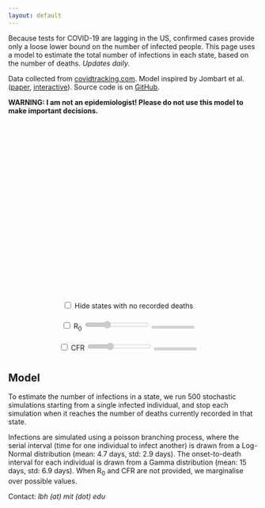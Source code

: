 ```yaml
---
layout: default
---
```


Because tests for COVID-19 are lagging in the US, confirmed cases provide only a loose lower bound on the number of infected people. This page uses a model to estimate the total number of infections in each state, based on the number of deaths. _Updates daily._

Data collected from [covidtracking.com](https://covidtracking.com/). Model inspired by Jombart et al. ([paper](https://www.medrxiv.org/content/10.1101/2020.03.10.20033761v1.full.pdf), [interactive](https://cmmid.github.io/visualisations/inferring-covid19-cases-from-deaths)). Source code is on [GitHub](https://github.com/covid19-us/covid19-us.github.io).

**WARNING: I am not an epidemiologist! Please do not use this model to make important decisions.**<br/>

<script src="https://cdn.plot.ly/plotly-latest.min.js"></script>

<script>
    var R0s = [1.5, 2, 2.5, 3];
    var CFRs = [0.005, 0.01, 0.02, 0.03];
</script>

<div style="text-align:center">
<!-- <input type="checkbox" id="chooseR0"> Reproduction Number (R<sub>0</sub>) <input type="range" min="0" max="3" value="1" id="R0" disabled> -->

<div id="chart" style="width:100%;height:22rem;display:inline-block;"></div><br/>

<div style="display:inline-block; padding-top:10px; padding-bottom:10px; text-align:left; padding-right:20px">
    <input type="checkbox" id="onlydeaths"/> <label for="onlydeaths">Hide states with no recorded deaths</label>
</div>
<div style="display:inline-block; padding-top:10px; padding-bottom:10px; text-align:left;">
    <input type="checkbox" id="chooseR0"> R<sub>0</sub> <input type="range" min="0" max="3" value="1" id="R0" disabled>
    <div id="R0text" style="width:80px; text-align:center; margin-right:20px; display:inline-block; background:lightgray; padding:3px;"></div>
</div>
<div style="display:inline-block; padding-top:10px; padding-bottom:10px; text-align:left;">
    <input type="checkbox" id="chooseCFR"> CFR <input type="range" min="0" max="3" value="1" id="CFR" disabled>
    <div id="CFRtext" style="width:80px; text-align:center; margin-right:20px; display:inline-block; background:lightgray; padding:3px;"></div>
</div>

</div>

<script>
    document.getElementById("chooseR0").addEventListener('change', (event) => {
        document.getElementById("R0").disabled = !event.target.checked;
        refresh()
    })
    document.getElementById("R0").addEventListener('input', (event) => {refresh()})
    document.getElementById("chooseCFR").addEventListener('change', (event) => {
        document.getElementById("CFR").disabled = !event.target.checked;
        refresh()
    })
    document.getElementById("CFR").addEventListener('input', (event) => {refresh()})
    document.getElementById("onlydeaths").addEventListener('change', (event) => {refresh()})

    var allstats = {"1.5,0.005": [["NY", {"positive": 2382, "deaths": 12, "lower95": 4814, "lower50": 6912, "median": 8695, "upper50": 10215, "upper95": 14660}], ["WA", {"positive": 1012, "deaths": 52, "lower95": 28519, "lower50": 33794, "median": 36806, "upper50": 39977, "upper95": 48006}], ["CA", {"positive": 611, "deaths": 13, "lower95": 5320, "lower50": 7559, "median": 9409, "upper50": 11216, "upper95": 15356}], ["NJ", {"positive": 427, "deaths": 5, "lower95": 1270, "lower50": 2628, "median": 3709, "upper50": 4800, "upper95": 7334}], ["FL", {"positive": 314, "deaths": 7, "lower95": 2444, "lower50": 3964, "median": 5156, "upper50": 6494, "upper95": 9855}], ["IL", {"positive": 289, "deaths": 1, "lower95": 29, "lower50": 394, "median": 782, "upper50": 1319, "upper95": 3178}], ["MA", {"positive": 256}], ["LA", {"positive": 240, "deaths": 6, "lower95": 1775, "lower50": 3309, "median": 4358, "upper50": 5672, "upper95": 8648}], ["GA", {"positive": 197, "deaths": 1, "lower95": 29, "lower50": 401, "median": 804, "upper50": 1355, "upper95": 3314}], ["CO", {"positive": 183, "deaths": 2, "lower95": 264, "lower50": 888, "median": 1521, "upper50": 2332, "upper95": 4497}], ["PA", {"positive": 133}], ["WI", {"positive": 106}], ["TN", {"positive": 98}], ["OH", {"positive": 88}], ["MD", {"positive": 85}], ["TX", {"positive": 83, "deaths": 2, "lower95": 229, "lower50": 912, "median": 1507, "upper50": 2246, "upper95": 4494}], ["MI", {"positive": 80}], ["VA", {"positive": 77, "deaths": 1, "lower95": 30, "lower50": 439, "median": 814, "upper50": 1281, "upper95": 3314}], ["MN", {"positive": 77}], ["OR", {"positive": 75, "deaths": 3, "lower95": 541, "lower50": 1542, "median": 2230, "upper50": 3151, "upper95": 5373}], ["CT", {"positive": 68}], ["UT", {"positive": 63}], ["NC", {"positive": 63}], ["SC", {"positive": 60, "deaths": 1, "lower95": 50, "lower50": 366, "median": 833, "upper50": 1396, "upper95": 3314}], ["NV", {"positive": 55, "deaths": 1, "lower95": 39, "lower50": 373, "median": 804, "upper50": 1295, "upper95": 3314}], ["AL", {"positive": 46}], ["ME", {"positive": 43}], ["IN", {"positive": 39, "deaths": 2, "lower95": 229, "lower50": 912, "median": 1518, "upper50": 2276, "upper95": 4364}], ["MS", {"positive": 34}], ["RI", {"positive": 33}], ["AR", {"positive": 33}], ["DC", {"positive": 31}], ["OK", {"positive": 29}], ["IA", {"positive": 29}], ["NM", {"positive": 28}], ["AZ", {"positive": 28}], ["NH", {"positive": 26}], ["KY", {"positive": 26, "deaths": 1, "lower95": 44, "lower50": 374, "median": 801, "upper50": 1325, "upper95": 3321}], ["DE", {"positive": 25}], ["NE", {"positive": 24}], ["VT", {"positive": 19}], ["KS", {"positive": 16, "deaths": 1, "lower95": 24, "lower50": 357, "median": 816, "upper50": 1403, "upper95": 3389}], ["WY", {"positive": 15}], ["HI", {"positive": 14}], ["MO", {"positive": 13}], ["SD", {"positive": 11, "deaths": 1, "lower95": 42, "lower50": 407, "median": 839, "upper50": 1314, "upper95": 3460}], ["MT", {"positive": 10}], ["ID", {"positive": 9}], ["GU", {"positive": 8}], ["ND", {"positive": 6}], ["AK", {"positive": 6}], ["PR", {"positive": 5}], ["VI", {"positive": 2}], ["WV", {"positive": 1}], ["MP", {"positive": 0}], ["AS", {"positive": 0}]], "1.5,0.01": [["NY", {"positive": 2382, "deaths": 12, "lower95": 2370, "lower50": 3324, "median": 3977, "upper50": 4806, "upper95": 6522}], ["WA", {"positive": 1012, "deaths": 52, "lower95": 13254, "lower50": 15965, "median": 18099, "upper50": 19740, "upper95": 23640}], ["CA", {"positive": 611, "deaths": 13, "lower95": 2579, "lower50": 3648, "median": 4323, "upper50": 5147, "upper95": 6832}], ["NJ", {"positive": 427, "deaths": 5, "lower95": 550, "lower50": 1302, "median": 1669, "upper50": 2232, "upper95": 3665}], ["FL", {"positive": 314, "deaths": 7, "lower95": 1019, "lower50": 1813, "median": 2268, "upper50": 2981, "upper95": 4621}], ["IL", {"positive": 289, "deaths": 1, "lower95": 29, "lower50": 171, "median": 412, "upper50": 716, "upper95": 1558}], ["MA", {"positive": 256}], ["LA", {"positive": 240, "deaths": 6, "lower95": 826, "lower50": 1518, "median": 1973, "upper50": 2654, "upper95": 4018}], ["GA", {"positive": 197, "deaths": 1, "lower95": 20, "lower50": 179, "median": 402, "upper50": 702, "upper95": 1369}], ["CO", {"positive": 183, "deaths": 2, "lower95": 140, "lower50": 456, "median": 776, "upper50": 1145, "upper95": 2250}], ["PA", {"positive": 133}], ["WI", {"positive": 106}], ["TN", {"positive": 98}], ["OH", {"positive": 88}], ["MD", {"positive": 85}], ["TX", {"positive": 83, "deaths": 2, "lower95": 110, "lower50": 463, "median": 776, "upper50": 1138, "upper95": 2488}], ["MI", {"positive": 80}], ["VA", {"positive": 77, "deaths": 1, "lower95": 25, "lower50": 185, "median": 427, "upper50": 731, "upper95": 1624}], ["MN", {"positive": 77}], ["OR", {"positive": 75, "deaths": 3, "lower95": 209, "lower50": 674, "median": 1112, "upper50": 1551, "upper95": 2800}], ["CT", {"positive": 68}], ["UT", {"positive": 63}], ["NC", {"positive": 63}], ["SC", {"positive": 60, "deaths": 1, "lower95": 23, "lower50": 189, "median": 402, "upper50": 728, "upper95": 1558}], ["NV", {"positive": 55, "deaths": 1, "lower95": 30, "lower50": 162, "median": 396, "upper50": 701, "upper95": 1660}], ["AL", {"positive": 46}], ["ME", {"positive": 43}], ["IN", {"positive": 39, "deaths": 2, "lower95": 128, "lower50": 463, "median": 760, "upper50": 1156, "upper95": 2228}], ["MS", {"positive": 34}], ["RI", {"positive": 33}], ["AR", {"positive": 33}], ["DC", {"positive": 31}], ["OK", {"positive": 29}], ["IA", {"positive": 29}], ["NM", {"positive": 28}], ["AZ", {"positive": 28}], ["NH", {"positive": 26}], ["KY", {"positive": 26, "deaths": 1, "lower95": 21, "lower50": 182, "median": 401, "upper50": 702, "upper95": 1716}], ["DE", {"positive": 25}], ["NE", {"positive": 24}], ["VT", {"positive": 19}], ["KS", {"positive": 16, "deaths": 1, "lower95": 26, "lower50": 175, "median": 412, "upper50": 715, "upper95": 1716}], ["WY", {"positive": 15}], ["HI", {"positive": 14}], ["MO", {"positive": 13}], ["SD", {"positive": 11, "deaths": 1, "lower95": 29, "lower50": 161, "median": 419, "upper50": 715, "upper95": 1558}], ["MT", {"positive": 10}], ["ID", {"positive": 9}], ["GU", {"positive": 8}], ["ND", {"positive": 6}], ["AK", {"positive": 6}], ["PR", {"positive": 5}], ["VI", {"positive": 2}], ["WV", {"positive": 1}], ["MP", {"positive": 0}], ["AS", {"positive": 0}]], "1.5,0.02": [["NY", {"positive": 2382, "deaths": 12, "lower95": 1192, "lower50": 1692, "median": 2115, "upper50": 2564, "upper95": 3786}], ["WA", {"positive": 1012, "deaths": 52, "lower95": 6892, "lower50": 8188, "median": 9106, "upper50": 10033, "upper95": 11850}], ["CA", {"positive": 611, "deaths": 13, "lower95": 1307, "lower50": 1872, "median": 2340, "upper50": 2853, "upper95": 3863}], ["NJ", {"positive": 427, "deaths": 5, "lower95": 315, "lower50": 656, "median": 902, "upper50": 1189, "upper95": 1972}], ["FL", {"positive": 314, "deaths": 7, "lower95": 547, "lower50": 934, "median": 1262, "upper50": 1610, "upper95": 2493}], ["IL", {"positive": 289, "deaths": 1, "lower95": 17, "lower50": 114, "median": 202, "upper50": 322, "upper95": 798}], ["MA", {"positive": 256}], ["LA", {"positive": 240, "deaths": 6, "lower95": 416, "lower50": 814, "median": 1067, "upper50": 1393, "upper95": 2281}], ["GA", {"positive": 197, "deaths": 1, "lower95": 16, "lower50": 105, "median": 178, "upper50": 340, "upper95": 926}], ["CO", {"positive": 183, "deaths": 2, "lower95": 84, "lower50": 228, "median": 369, "upper50": 602, "upper95": 1163}], ["PA", {"positive": 133}], ["WI", {"positive": 106}], ["TN", {"positive": 98}], ["OH", {"positive": 88}], ["MD", {"positive": 85}], ["TX", {"positive": 83, "deaths": 2, "lower95": 87, "lower50": 230, "median": 384, "upper50": 598, "upper95": 1182}], ["MI", {"positive": 80}], ["VA", {"positive": 77, "deaths": 1, "lower95": 13, "lower50": 112, "median": 191, "upper50": 356, "upper95": 902}], ["MN", {"positive": 77}], ["OR", {"positive": 75, "deaths": 3, "lower95": 174, "lower50": 364, "median": 563, "upper50": 799, "upper95": 1405}], ["CT", {"positive": 68}], ["UT", {"positive": 63}], ["NC", {"positive": 63}], ["SC", {"positive": 60, "deaths": 1, "lower95": 16, "lower50": 112, "median": 187, "upper50": 353, "upper95": 975}], ["NV", {"positive": 55, "deaths": 1, "lower95": 15, "lower50": 112, "median": 185, "upper50": 347, "upper95": 874}], ["AL", {"positive": 46}], ["ME", {"positive": 43}], ["IN", {"positive": 39, "deaths": 2, "lower95": 84, "lower50": 238, "median": 376, "upper50": 576, "upper95": 1182}], ["MS", {"positive": 34}], ["RI", {"positive": 33}], ["AR", {"positive": 33}], ["DC", {"positive": 31}], ["OK", {"positive": 29}], ["IA", {"positive": 29}], ["NM", {"positive": 28}], ["AZ", {"positive": 28}], ["NH", {"positive": 26}], ["KY", {"positive": 26, "deaths": 1, "lower95": 16, "lower50": 114, "median": 187, "upper50": 353, "upper95": 785}], ["DE", {"positive": 25}], ["NE", {"positive": 24}], ["VT", {"positive": 19}], ["KS", {"positive": 16, "deaths": 1, "lower95": 14, "lower50": 109, "median": 187, "upper50": 340, "upper95": 805}], ["WY", {"positive": 15}], ["HI", {"positive": 14}], ["MO", {"positive": 13}], ["SD", {"positive": 11, "deaths": 1, "lower95": 13, "lower50": 109, "median": 180, "upper50": 339, "upper95": 902}], ["MT", {"positive": 10}], ["ID", {"positive": 9}], ["GU", {"positive": 8}], ["ND", {"positive": 6}], ["AK", {"positive": 6}], ["PR", {"positive": 5}], ["VI", {"positive": 2}], ["WV", {"positive": 1}], ["MP", {"positive": 0}], ["AS", {"positive": 0}]], "1.5,0.03": [["NY", {"positive": 2382, "deaths": 12, "lower95": 643, "lower50": 1146, "median": 1400, "upper50": 1695, "upper95": 2326}], ["WA", {"positive": 1012, "deaths": 52, "lower95": 4404, "lower50": 5574, "median": 6162, "upper50": 6717, "upper95": 8009}], ["CA", {"positive": 611, "deaths": 13, "lower95": 729, "lower50": 1251, "median": 1498, "upper50": 1784, "upper95": 2615}], ["NJ", {"positive": 427, "deaths": 5, "lower95": 203, "lower50": 440, "median": 590, "upper50": 781, "upper95": 1387}], ["FL", {"positive": 314, "deaths": 7, "lower95": 324, "lower50": 621, "median": 829, "upper50": 1021, "upper95": 1651}], ["IL", {"positive": 289, "deaths": 1, "lower95": 2, "lower50": 49, "median": 112, "upper50": 235, "upper95": 489}], ["MA", {"positive": 256}], ["LA", {"positive": 240, "deaths": 6, "lower95": 294, "lower50": 542, "median": 717, "upper50": 897, "upper95": 1485}], ["GA", {"positive": 197, "deaths": 1, "lower95": 2, "lower50": 56, "median": 118, "upper50": 225, "upper95": 533}], ["CO", {"positive": 183, "deaths": 2, "lower95": 36, "lower50": 137, "median": 244, "upper50": 370, "upper95": 823}], ["PA", {"positive": 133}], ["WI", {"positive": 106}], ["TN", {"positive": 98}], ["OH", {"positive": 88}], ["MD", {"positive": 85}], ["TX", {"positive": 83, "deaths": 2, "lower95": 41, "lower50": 139, "median": 238, "upper50": 364, "upper95": 753}], ["MI", {"positive": 80}], ["VA", {"positive": 77, "deaths": 1, "lower95": 2, "lower50": 52, "median": 112, "upper50": 225, "upper95": 502}], ["MN", {"positive": 77}], ["OR", {"positive": 75, "deaths": 3, "lower95": 80, "lower50": 233, "median": 361, "upper50": 504, "upper95": 1037}], ["CT", {"positive": 68}], ["UT", {"positive": 63}], ["NC", {"positive": 63}], ["SC", {"positive": 60, "deaths": 1, "lower95": 2, "lower50": 56, "median": 107, "upper50": 227, "upper95": 533}], ["NV", {"positive": 55, "deaths": 1, "lower95": 2, "lower50": 51, "median": 118, "upper50": 231, "upper95": 480}], ["AL", {"positive": 46}], ["ME", {"positive": 43}], ["IN", {"positive": 39, "deaths": 2, "lower95": 36, "lower50": 144, "median": 255, "upper50": 374, "upper95": 841}], ["MS", {"positive": 34}], ["RI", {"positive": 33}], ["AR", {"positive": 33}], ["DC", {"positive": 31}], ["OK", {"positive": 29}], ["IA", {"positive": 29}], ["NM", {"positive": 28}], ["AZ", {"positive": 28}], ["NH", {"positive": 26}], ["KY", {"positive": 26, "deaths": 1, "lower95": 2, "lower50": 50, "median": 109, "upper50": 217, "upper95": 504}], ["DE", {"positive": 25}], ["NE", {"positive": 24}], ["VT", {"positive": 19}], ["KS", {"positive": 16, "deaths": 1, "lower95": 2, "lower50": 53, "median": 110, "upper50": 225, "upper95": 502}], ["WY", {"positive": 15}], ["HI", {"positive": 14}], ["MO", {"positive": 13}], ["SD", {"positive": 11, "deaths": 1, "lower95": 2, "lower50": 49, "median": 105, "upper50": 230, "upper95": 533}], ["MT", {"positive": 10}], ["ID", {"positive": 9}], ["GU", {"positive": 8}], ["ND", {"positive": 6}], ["AK", {"positive": 6}], ["PR", {"positive": 5}], ["VI", {"positive": 2}], ["WV", {"positive": 1}], ["MP", {"positive": 0}], ["AS", {"positive": 0}]], "1.5,None": [["NY", {"positive": 2382, "deaths": 12, "lower95": 927, "lower50": 1651, "median": 2718, "upper50": 5118, "upper95": 12189}], ["WA", {"positive": 1012, "deaths": 52, "lower95": 4855, "lower50": 6850, "median": 9555, "upper50": 18503, "upper95": 41916}], ["CA", {"positive": 611, "deaths": 13, "lower95": 996, "lower50": 1776, "median": 2943, "upper50": 5517, "upper95": 13078}], ["NJ", {"positive": 427, "deaths": 5, "lower95": 306, "lower50": 690, "median": 1184, "upper50": 2282, "upper95": 5857}], ["FL", {"positive": 314, "deaths": 7, "lower95": 460, "lower50": 966, "median": 1634, "upper50": 3256, "upper95": 7614}], ["IL", {"positive": 289, "deaths": 1, "lower95": 8, "lower50": 112, "median": 264, "upper50": 628, "upper95": 2135}], ["MA", {"positive": 256}], ["LA", {"positive": 240, "deaths": 6, "lower95": 383, "lower50": 829, "median": 1424, "upper50": 2808, "upper95": 6941}], ["GA", {"positive": 197, "deaths": 1, "lower95": 7, "lower50": 111, "median": 267, "upper50": 619, "upper95": 2150}], ["CO", {"positive": 183, "deaths": 2, "lower95": 68, "lower50": 266, "median": 523, "upper50": 1068, "upper95": 3155}], ["PA", {"positive": 133}], ["WI", {"positive": 106}], ["TN", {"positive": 98}], ["OH", {"positive": 88}], ["MD", {"positive": 85}], ["TX", {"positive": 83, "deaths": 2, "lower95": 73, "lower50": 262, "median": 526, "upper50": 1067, "upper95": 2989}], ["MI", {"positive": 80}], ["VA", {"positive": 77, "deaths": 1, "lower95": 8, "lower50": 113, "median": 267, "upper50": 607, "upper95": 2148}], ["MN", {"positive": 77}], ["OR", {"positive": 75, "deaths": 3, "lower95": 131, "lower50": 408, "median": 742, "upper50": 1501, "upper95": 4123}], ["CT", {"positive": 68}], ["UT", {"positive": 63}], ["NC", {"positive": 63}], ["SC", {"positive": 60, "deaths": 1, "lower95": 8, "lower50": 112, "median": 266, "upper50": 607, "upper95": 2166}], ["NV", {"positive": 55, "deaths": 1, "lower95": 7, "lower50": 110, "median": 258, "upper50": 608, "upper95": 2094}], ["AL", {"positive": 46}], ["ME", {"positive": 43}], ["IN", {"positive": 39, "deaths": 2, "lower95": 67, "lower50": 266, "median": 509, "upper50": 1073, "upper95": 3211}], ["MS", {"positive": 34}], ["RI", {"positive": 33}], ["AR", {"positive": 33}], ["DC", {"positive": 31}], ["OK", {"positive": 29}], ["IA", {"positive": 29}], ["NM", {"positive": 28}], ["AZ", {"positive": 28}], ["NH", {"positive": 26}], ["KY", {"positive": 26, "deaths": 1, "lower95": 8, "lower50": 111, "median": 256, "upper50": 592, "upper95": 2326}], ["DE", {"positive": 25}], ["NE", {"positive": 24}], ["VT", {"positive": 19}], ["KS", {"positive": 16, "deaths": 1, "lower95": 7, "lower50": 112, "median": 260, "upper50": 603, "upper95": 2051}], ["WY", {"positive": 15}], ["HI", {"positive": 14}], ["MO", {"positive": 13}], ["SD", {"positive": 11, "deaths": 1, "lower95": 12, "lower50": 108, "median": 253, "upper50": 592, "upper95": 2186}], ["MT", {"positive": 10}], ["ID", {"positive": 9}], ["GU", {"positive": 8}], ["ND", {"positive": 6}], ["AK", {"positive": 6}], ["PR", {"positive": 5}], ["VI", {"positive": 2}], ["WV", {"positive": 1}], ["MP", {"positive": 0}], ["AS", {"positive": 0}]], "2,0.005": [["NY", {"positive": 2382, "deaths": 12, "lower95": 9856, "lower50": 15530, "median": 18747, "upper50": 23045, "upper95": 32113}], ["WA", {"positive": 1012, "deaths": 52, "lower95": 61744, "lower50": 75354, "median": 84043, "upper50": 92169, "upper95": 107006}], ["CA", {"positive": 611, "deaths": 13, "lower95": 10966, "lower50": 16668, "median": 20339, "upper50": 24892, "upper95": 34107}], ["NJ", {"positive": 427, "deaths": 5, "lower95": 2616, "lower50": 5946, "median": 8335, "upper50": 10946, "upper95": 17783}], ["FL", {"positive": 314, "deaths": 7, "lower95": 4434, "lower50": 8351, "median": 11192, "upper50": 14575, "upper95": 22800}], ["IL", {"positive": 289, "deaths": 1, "lower95": 203, "lower50": 856, "median": 1510, "upper50": 2999, "upper95": 7410}], ["MA", {"positive": 256}], ["LA", {"positive": 240, "deaths": 6, "lower95": 3410, "lower50": 7135, "median": 10063, "upper50": 12924, "upper95": 19866}], ["GA", {"positive": 197, "deaths": 1, "lower95": 177, "lower50": 848, "median": 1590, "upper50": 3013, "upper95": 7321}], ["CO", {"positive": 183, "deaths": 2, "lower95": 488, "lower50": 2159, "median": 3381, "upper50": 4954, "upper95": 8939}], ["PA", {"positive": 133}], ["WI", {"positive": 106}], ["TN", {"positive": 98}], ["OH", {"positive": 88}], ["MD", {"positive": 85}], ["TX", {"positive": 83, "deaths": 2, "lower95": 553, "lower50": 1992, "median": 3323, "upper50": 5005, "upper95": 9145}], ["MI", {"positive": 80}], ["VA", {"positive": 77, "deaths": 1, "lower95": 129, "lower50": 855, "median": 1525, "upper50": 2933, "upper95": 7410}], ["MN", {"positive": 77}], ["OR", {"positive": 75, "deaths": 3, "lower95": 1328, "lower50": 3147, "median": 4919, "upper50": 6963, "upper95": 11659}], ["CT", {"positive": 68}], ["UT", {"positive": 63}], ["NC", {"positive": 63}], ["SC", {"positive": 60, "deaths": 1, "lower95": 126, "lower50": 814, "median": 1655, "upper50": 3013, "upper95": 7285}], ["NV", {"positive": 55, "deaths": 1, "lower95": 155, "lower50": 850, "median": 1609, "upper50": 2999, "upper95": 7410}], ["AL", {"positive": 46}], ["ME", {"positive": 43}], ["IN", {"positive": 39, "deaths": 2, "lower95": 651, "lower50": 2019, "median": 3381, "upper50": 5093, "upper95": 9145}], ["MS", {"positive": 34}], ["RI", {"positive": 33}], ["AR", {"positive": 33}], ["DC", {"positive": 31}], ["OK", {"positive": 29}], ["IA", {"positive": 29}], ["NM", {"positive": 28}], ["AZ", {"positive": 28}], ["NH", {"positive": 26}], ["KY", {"positive": 26, "deaths": 1, "lower95": 145, "lower50": 841, "median": 1629, "upper50": 3016, "upper95": 7410}], ["DE", {"positive": 25}], ["NE", {"positive": 24}], ["VT", {"positive": 19}], ["KS", {"positive": 16, "deaths": 1, "lower95": 148, "lower50": 865, "median": 1721, "upper50": 3016, "upper95": 7410}], ["WY", {"positive": 15}], ["HI", {"positive": 14}], ["MO", {"positive": 13}], ["SD", {"positive": 11, "deaths": 1, "lower95": 130, "lower50": 851, "median": 1635, "upper50": 2923, "upper95": 7410}], ["MT", {"positive": 10}], ["ID", {"positive": 9}], ["GU", {"positive": 8}], ["ND", {"positive": 6}], ["AK", {"positive": 6}], ["PR", {"positive": 5}], ["VI", {"positive": 2}], ["WV", {"positive": 1}], ["MP", {"positive": 0}], ["AS", {"positive": 0}]], "2,0.01": [["NY", {"positive": 2382, "deaths": 12, "lower95": 5343, "lower50": 7775, "median": 9479, "upper50": 11755, "upper95": 16436}], ["WA", {"positive": 1012, "deaths": 52, "lower95": 30687, "lower50": 38085, "median": 41613, "upper50": 46008, "upper95": 55465}], ["CA", {"positive": 611, "deaths": 13, "lower95": 5724, "lower50": 8588, "median": 10387, "upper50": 12377, "upper95": 18076}], ["NJ", {"positive": 427, "deaths": 5, "lower95": 1336, "lower50": 2899, "median": 4039, "upper50": 5419, "upper95": 8669}], ["FL", {"positive": 314, "deaths": 7, "lower95": 2587, "lower50": 4225, "median": 5697, "upper50": 7132, "upper95": 11047}], ["IL", {"positive": 289, "deaths": 1, "lower95": 56, "lower50": 393, "median": 818, "upper50": 1467, "upper95": 3656}], ["MA", {"positive": 256}], ["LA", {"positive": 240, "deaths": 6, "lower95": 1965, "lower50": 3601, "median": 4816, "upper50": 6340, "upper95": 10540}], ["GA", {"positive": 197, "deaths": 1, "lower95": 41, "lower50": 403, "median": 833, "upper50": 1443, "upper95": 3656}], ["CO", {"positive": 183, "deaths": 2, "lower95": 312, "lower50": 939, "median": 1613, "upper50": 2472, "upper95": 4853}], ["PA", {"positive": 133}], ["WI", {"positive": 106}], ["TN", {"positive": 98}], ["OH", {"positive": 88}], ["MD", {"positive": 85}], ["TX", {"positive": 83, "deaths": 2, "lower95": 293, "lower50": 920, "median": 1609, "upper50": 2435, "upper95": 4853}], ["MI", {"positive": 80}], ["VA", {"positive": 77, "deaths": 1, "lower95": 36, "lower50": 409, "median": 792, "upper50": 1461, "upper95": 3792}], ["MN", {"positive": 77}], ["OR", {"positive": 75, "deaths": 3, "lower95": 643, "lower50": 1564, "median": 2350, "upper50": 3409, "upper95": 6013}], ["CT", {"positive": 68}], ["UT", {"positive": 63}], ["NC", {"positive": 63}], ["SC", {"positive": 60, "deaths": 1, "lower95": 37, "lower50": 397, "median": 804, "upper50": 1454, "upper95": 3656}], ["NV", {"positive": 55, "deaths": 1, "lower95": 38, "lower50": 380, "median": 759, "upper50": 1439, "upper95": 3792}], ["AL", {"positive": 46}], ["ME", {"positive": 43}], ["IN", {"positive": 39, "deaths": 2, "lower95": 304, "lower50": 976, "median": 1549, "upper50": 2435, "upper95": 4853}], ["MS", {"positive": 34}], ["RI", {"positive": 33}], ["AR", {"positive": 33}], ["DC", {"positive": 31}], ["OK", {"positive": 29}], ["IA", {"positive": 29}], ["NM", {"positive": 28}], ["AZ", {"positive": 28}], ["NH", {"positive": 26}], ["KY", {"positive": 26, "deaths": 1, "lower95": 54, "lower50": 360, "median": 821, "upper50": 1399, "upper95": 3656}], ["DE", {"positive": 25}], ["NE", {"positive": 24}], ["VT", {"positive": 19}], ["KS", {"positive": 16, "deaths": 1, "lower95": 37, "lower50": 389, "median": 812, "upper50": 1441, "upper95": 3440}], ["WY", {"positive": 15}], ["HI", {"positive": 14}], ["MO", {"positive": 13}], ["SD", {"positive": 11, "deaths": 1, "lower95": 38, "lower50": 385, "median": 769, "upper50": 1404, "upper95": 3440}], ["MT", {"positive": 10}], ["ID", {"positive": 9}], ["GU", {"positive": 8}], ["ND", {"positive": 6}], ["AK", {"positive": 6}], ["PR", {"positive": 5}], ["VI", {"positive": 2}], ["WV", {"positive": 1}], ["MP", {"positive": 0}], ["AS", {"positive": 0}]], "2,0.02": [["NY", {"positive": 2382, "deaths": 12, "lower95": 2552, "lower50": 3812, "median": 4676, "upper50": 5612, "upper95": 8353}], ["WA", {"positive": 1012, "deaths": 52, "lower95": 15588, "lower50": 18850, "median": 20781, "upper50": 23125, "upper95": 28233}], ["CA", {"positive": 611, "deaths": 13, "lower95": 2758, "lower50": 4138, "median": 5072, "upper50": 6079, "upper95": 8769}], ["NJ", {"positive": 427, "deaths": 5, "lower95": 722, "lower50": 1522, "median": 2001, "upper50": 2606, "upper95": 4277}], ["FL", {"positive": 314, "deaths": 7, "lower95": 1266, "lower50": 2102, "median": 2779, "upper50": 3470, "upper95": 5683}], ["IL", {"positive": 289, "deaths": 1, "lower95": 48, "lower50": 208, "median": 396, "upper50": 726, "upper95": 1707}], ["MA", {"positive": 256}], ["LA", {"positive": 240, "deaths": 6, "lower95": 1001, "lower50": 1832, "median": 2360, "upper50": 2995, "upper95": 5028}], ["GA", {"positive": 197, "deaths": 1, "lower95": 22, "lower50": 212, "median": 414, "upper50": 718, "upper95": 1723}], ["CO", {"positive": 183, "deaths": 2, "lower95": 177, "lower50": 496, "median": 857, "upper50": 1261, "upper95": 2264}], ["PA", {"positive": 133}], ["WI", {"positive": 106}], ["TN", {"positive": 98}], ["OH", {"positive": 88}], ["MD", {"positive": 85}], ["TX", {"positive": 83, "deaths": 2, "lower95": 200, "lower50": 520, "median": 821, "upper50": 1243, "upper95": 2442}], ["MI", {"positive": 80}], ["VA", {"positive": 77, "deaths": 1, "lower95": 27, "lower50": 209, "median": 415, "upper50": 727, "upper95": 1819}], ["MN", {"positive": 77}], ["OR", {"positive": 75, "deaths": 3, "lower95": 346, "lower50": 848, "median": 1206, "upper50": 1741, "upper95": 3144}], ["CT", {"positive": 68}], ["UT", {"positive": 63}], ["NC", {"positive": 63}], ["SC", {"positive": 60, "deaths": 1, "lower95": 24, "lower50": 225, "median": 393, "upper50": 692, "upper95": 1837}], ["NV", {"positive": 55, "deaths": 1, "lower95": 28, "lower50": 219, "median": 424, "upper50": 736, "upper95": 1837}], ["AL", {"positive": 46}], ["ME", {"positive": 43}], ["IN", {"positive": 39, "deaths": 2, "lower95": 209, "lower50": 496, "median": 823, "upper50": 1249, "upper95": 2476}], ["MS", {"positive": 34}], ["RI", {"positive": 33}], ["AR", {"positive": 33}], ["DC", {"positive": 31}], ["OK", {"positive": 29}], ["IA", {"positive": 29}], ["NM", {"positive": 28}], ["AZ", {"positive": 28}], ["NH", {"positive": 26}], ["KY", {"positive": 26, "deaths": 1, "lower95": 28, "lower50": 215, "median": 411, "upper50": 703, "upper95": 1837}], ["DE", {"positive": 25}], ["NE", {"positive": 24}], ["VT", {"positive": 19}], ["KS", {"positive": 16, "deaths": 1, "lower95": 28, "lower50": 216, "median": 404, "upper50": 756, "upper95": 1723}], ["WY", {"positive": 15}], ["HI", {"positive": 14}], ["MO", {"positive": 13}], ["SD", {"positive": 11, "deaths": 1, "lower95": 34, "lower50": 215, "median": 413, "upper50": 705, "upper95": 1830}], ["MT", {"positive": 10}], ["ID", {"positive": 9}], ["GU", {"positive": 8}], ["ND", {"positive": 6}], ["AK", {"positive": 6}], ["PR", {"positive": 5}], ["VI", {"positive": 2}], ["WV", {"positive": 1}], ["MP", {"positive": 0}], ["AS", {"positive": 0}]], "2,0.03": [["NY", {"positive": 2382, "deaths": 12, "lower95": 1656, "lower50": 2668, "median": 3172, "upper50": 3786, "upper95": 5444}], ["WA", {"positive": 1012, "deaths": 52, "lower95": 10273, "lower50": 12706, "median": 13980, "upper50": 15638, "upper95": 18667}], ["CA", {"positive": 611, "deaths": 13, "lower95": 1822, "lower50": 2920, "median": 3528, "upper50": 4231, "upper95": 5873}], ["NJ", {"positive": 427, "deaths": 5, "lower95": 482, "lower50": 986, "median": 1365, "upper50": 1844, "upper95": 2820}], ["FL", {"positive": 314, "deaths": 7, "lower95": 829, "lower50": 1477, "median": 1873, "upper50": 2338, "upper95": 3702}], ["IL", {"positive": 289, "deaths": 1, "lower95": 15, "lower50": 140, "median": 269, "upper50": 453, "upper95": 1064}], ["MA", {"positive": 256}], ["LA", {"positive": 240, "deaths": 6, "lower95": 664, "lower50": 1201, "median": 1594, "upper50": 2111, "upper95": 3464}], ["GA", {"positive": 197, "deaths": 1, "lower95": 16, "lower50": 133, "median": 257, "upper50": 445, "upper95": 1123}], ["CO", {"positive": 183, "deaths": 2, "lower95": 96, "lower50": 326, "median": 526, "upper50": 819, "upper95": 1563}], ["PA", {"positive": 133}], ["WI", {"positive": 106}], ["TN", {"positive": 98}], ["OH", {"positive": 88}], ["MD", {"positive": 85}], ["TX", {"positive": 83, "deaths": 2, "lower95": 85, "lower50": 318, "median": 517, "upper50": 804, "upper95": 1563}], ["MI", {"positive": 80}], ["VA", {"positive": 77, "deaths": 1, "lower95": 24, "lower50": 134, "median": 269, "upper50": 472, "upper95": 1098}], ["MN", {"positive": 77}], ["OR", {"positive": 75, "deaths": 3, "lower95": 165, "lower50": 507, "median": 783, "upper50": 1150, "upper95": 1937}], ["CT", {"positive": 68}], ["UT", {"positive": 63}], ["NC", {"positive": 63}], ["SC", {"positive": 60, "deaths": 1, "lower95": 16, "lower50": 132, "median": 267, "upper50": 462, "upper95": 1064}], ["NV", {"positive": 55, "deaths": 1, "lower95": 16, "lower50": 144, "median": 269, "upper50": 474, "upper95": 1197}], ["AL", {"positive": 46}], ["ME", {"positive": 43}], ["IN", {"positive": 39, "deaths": 2, "lower95": 94, "lower50": 330, "median": 537, "upper50": 808, "upper95": 1563}], ["MS", {"positive": 34}], ["RI", {"positive": 33}], ["AR", {"positive": 33}], ["DC", {"positive": 31}], ["OK", {"positive": 29}], ["IA", {"positive": 29}], ["NM", {"positive": 28}], ["AZ", {"positive": 28}], ["NH", {"positive": 26}], ["KY", {"positive": 26, "deaths": 1, "lower95": 20, "lower50": 147, "median": 273, "upper50": 454, "upper95": 1104}], ["DE", {"positive": 25}], ["NE", {"positive": 24}], ["VT", {"positive": 19}], ["KS", {"positive": 16, "deaths": 1, "lower95": 17, "lower50": 149, "median": 267, "upper50": 444, "upper95": 1098}], ["WY", {"positive": 15}], ["HI", {"positive": 14}], ["MO", {"positive": 13}], ["SD", {"positive": 11, "deaths": 1, "lower95": 13, "lower50": 138, "median": 279, "upper50": 446, "upper95": 1098}], ["MT", {"positive": 10}], ["ID", {"positive": 9}], ["GU", {"positive": 8}], ["ND", {"positive": 6}], ["AK", {"positive": 6}], ["PR", {"positive": 5}], ["VI", {"positive": 2}], ["WV", {"positive": 1}], ["MP", {"positive": 0}], ["AS", {"positive": 0}]], "2,None": [["NY", {"positive": 2382, "deaths": 12, "lower95": 2184, "lower50": 3845, "median": 6651, "upper50": 13154, "upper95": 27693}], ["WA", {"positive": 1012, "deaths": 52, "lower95": 11593, "lower50": 17408, "median": 30687, "upper50": 55938, "upper95": 99484}], ["CA", {"positive": 611, "deaths": 13, "lower95": 2392, "lower50": 4192, "median": 7174, "upper50": 14229, "upper95": 29305}], ["NJ", {"positive": 427, "deaths": 5, "lower95": 682, "lower50": 1630, "median": 2789, "upper50": 5503, "upper95": 13890}], ["FL", {"positive": 314, "deaths": 7, "lower95": 1065, "lower50": 2228, "median": 3949, "upper50": 7566, "upper95": 17577}], ["IL", {"positive": 289, "deaths": 1, "lower95": 29, "lower50": 264, "median": 564, "upper50": 1281, "upper95": 4647}], ["MA", {"positive": 256}], ["LA", {"positive": 240, "deaths": 6, "lower95": 873, "lower50": 1935, "median": 3396, "upper50": 6601, "upper95": 15952}], ["GA", {"positive": 197, "deaths": 1, "lower95": 35, "lower50": 251, "median": 572, "upper50": 1266, "upper95": 4521}], ["CO", {"positive": 183, "deaths": 2, "lower95": 127, "lower50": 587, "median": 1101, "upper50": 2285, "upper95": 7107}], ["PA", {"positive": 133}], ["WI", {"positive": 106}], ["TN", {"positive": 98}], ["OH", {"positive": 88}], ["MD", {"positive": 85}], ["TX", {"positive": 83, "deaths": 2, "lower95": 151, "lower50": 587, "median": 1136, "upper50": 2310, "upper95": 7107}], ["MI", {"positive": 80}], ["VA", {"positive": 77, "deaths": 1, "lower95": 31, "lower50": 259, "median": 594, "upper50": 1212, "upper95": 4568}], ["MN", {"positive": 77}], ["OR", {"positive": 75, "deaths": 3, "lower95": 321, "lower50": 942, "median": 1659, "upper50": 3324, "upper95": 9118}], ["CT", {"positive": 68}], ["UT", {"positive": 63}], ["NC", {"positive": 63}], ["SC", {"positive": 60, "deaths": 1, "lower95": 28, "lower50": 268, "median": 583, "upper50": 1259, "upper95": 4788}], ["NV", {"positive": 55, "deaths": 1, "lower95": 31, "lower50": 266, "median": 601, "upper50": 1253, "upper95": 4657}], ["AL", {"positive": 46}], ["ME", {"positive": 43}], ["IN", {"positive": 39, "deaths": 2, "lower95": 137, "lower50": 586, "median": 1109, "upper50": 2306, "upper95": 7107}], ["MS", {"positive": 34}], ["RI", {"positive": 33}], ["AR", {"positive": 33}], ["DC", {"positive": 31}], ["OK", {"positive": 29}], ["IA", {"positive": 29}], ["NM", {"positive": 28}], ["AZ", {"positive": 28}], ["NH", {"positive": 26}], ["KY", {"positive": 26, "deaths": 1, "lower95": 34, "lower50": 255, "median": 578, "upper50": 1266, "upper95": 4521}], ["DE", {"positive": 25}], ["NE", {"positive": 24}], ["VT", {"positive": 19}], ["KS", {"positive": 16, "deaths": 1, "lower95": 29, "lower50": 258, "median": 581, "upper50": 1280, "upper95": 4647}], ["WY", {"positive": 15}], ["HI", {"positive": 14}], ["MO", {"positive": 13}], ["SD", {"positive": 11, "deaths": 1, "lower95": 35, "lower50": 258, "median": 562, "upper50": 1253, "upper95": 4526}], ["MT", {"positive": 10}], ["ID", {"positive": 9}], ["GU", {"positive": 8}], ["ND", {"positive": 6}], ["AK", {"positive": 6}], ["PR", {"positive": 5}], ["VI", {"positive": 2}], ["WV", {"positive": 1}], ["MP", {"positive": 0}], ["AS", {"positive": 0}]], "2.5,0.005": [["NY", {"positive": 2382, "deaths": 12, "lower95": 17768, "lower50": 26935, "median": 33712, "upper50": 41944, "upper95": 58743}], ["WA", {"positive": 1012, "deaths": 52, "lower95": 113738, "lower50": 135993, "median": 150467, "upper50": 167877, "upper95": 198911}], ["CA", {"positive": 611, "deaths": 13, "lower95": 20468, "lower50": 29644, "median": 36884, "upper50": 45744, "upper95": 63852}], ["NJ", {"positive": 427, "deaths": 5, "lower95": 5237, "lower50": 10373, "median": 14205, "upper50": 19137, "upper95": 32040}], ["FL", {"positive": 314, "deaths": 7, "lower95": 8487, "lower50": 15061, "median": 19856, "upper50": 25337, "upper95": 39652}], ["IL", {"positive": 289, "deaths": 1, "lower95": 151, "lower50": 1320, "median": 2538, "upper50": 4709, "upper95": 12889}], ["MA", {"positive": 256}], ["LA", {"positive": 240, "deaths": 6, "lower95": 6763, "lower50": 12537, "median": 17007, "upper50": 22308, "upper95": 37005}], ["GA", {"positive": 197, "deaths": 1, "lower95": 144, "lower50": 1312, "median": 2532, "upper50": 4606, "upper95": 12778}], ["CO", {"positive": 183, "deaths": 2, "lower95": 1299, "lower50": 3329, "median": 5432, "upper50": 8429, "upper95": 19196}], ["PA", {"positive": 133}], ["WI", {"positive": 106}], ["TN", {"positive": 98}], ["OH", {"positive": 88}], ["MD", {"positive": 85}], ["TX", {"positive": 83, "deaths": 2, "lower95": 1142, "lower50": 3232, "median": 5345, "upper50": 8832, "upper95": 18217}], ["MI", {"positive": 80}], ["VA", {"positive": 77, "deaths": 1, "lower95": 159, "lower50": 1321, "median": 2525, "upper50": 4596, "upper95": 11700}], ["MN", {"positive": 77}], ["OR", {"positive": 75, "deaths": 3, "lower95": 2429, "lower50": 5527, "median": 8675, "upper50": 12269, "upper95": 24141}], ["CT", {"positive": 68}], ["UT", {"positive": 63}], ["NC", {"positive": 63}], ["SC", {"positive": 60, "deaths": 1, "lower95": 257, "lower50": 1262, "median": 2576, "upper50": 4464, "upper95": 12889}], ["NV", {"positive": 55, "deaths": 1, "lower95": 206, "lower50": 1408, "median": 2367, "upper50": 4476, "upper95": 12334}], ["AL", {"positive": 46}], ["ME", {"positive": 43}], ["IN", {"positive": 39, "deaths": 2, "lower95": 1235, "lower50": 3223, "median": 5375, "upper50": 8784, "upper95": 18429}], ["MS", {"positive": 34}], ["RI", {"positive": 33}], ["AR", {"positive": 33}], ["DC", {"positive": 31}], ["OK", {"positive": 29}], ["IA", {"positive": 29}], ["NM", {"positive": 28}], ["AZ", {"positive": 28}], ["NH", {"positive": 26}], ["KY", {"positive": 26, "deaths": 1, "lower95": 320, "lower50": 1338, "median": 2448, "upper50": 4544, "upper95": 12778}], ["DE", {"positive": 25}], ["NE", {"positive": 24}], ["VT", {"positive": 19}], ["KS", {"positive": 16, "deaths": 1, "lower95": 185, "lower50": 1274, "median": 2425, "upper50": 4594, "upper95": 12334}], ["WY", {"positive": 15}], ["HI", {"positive": 14}], ["MO", {"positive": 13}], ["SD", {"positive": 11, "deaths": 1, "lower95": 153, "lower50": 1402, "median": 2558, "upper50": 4517, "upper95": 12889}], ["MT", {"positive": 10}], ["ID", {"positive": 9}], ["GU", {"positive": 8}], ["ND", {"positive": 6}], ["AK", {"positive": 6}], ["PR", {"positive": 5}], ["VI", {"positive": 2}], ["WV", {"positive": 1}], ["MP", {"positive": 0}], ["AS", {"positive": 0}]], "2.5,0.01": [["NY", {"positive": 2382, "deaths": 12, "lower95": 9426, "lower50": 13989, "median": 17440, "upper50": 21092, "upper95": 29658}], ["WA", {"positive": 1012, "deaths": 52, "lower95": 56632, "lower50": 68419, "median": 75226, "upper50": 85038, "upper95": 100616}], ["CA", {"positive": 611, "deaths": 13, "lower95": 10043, "lower50": 15272, "median": 18736, "upper50": 22722, "upper95": 31251}], ["NJ", {"positive": 427, "deaths": 5, "lower95": 2491, "lower50": 5046, "median": 7141, "upper50": 9271, "upper95": 16645}], ["FL", {"positive": 314, "deaths": 7, "lower95": 4598, "lower50": 7756, "median": 10066, "upper50": 12612, "upper95": 20545}], ["IL", {"positive": 289, "deaths": 1, "lower95": 96, "lower50": 669, "median": 1401, "upper50": 2494, "upper95": 5655}], ["MA", {"positive": 256}], ["LA", {"positive": 240, "deaths": 6, "lower95": 3581, "lower50": 6477, "median": 8721, "upper50": 11319, "upper95": 17181}], ["GA", {"positive": 197, "deaths": 1, "lower95": 83, "lower50": 708, "median": 1394, "upper50": 2565, "upper95": 5655}], ["CO", {"positive": 183, "deaths": 2, "lower95": 607, "lower50": 1705, "median": 2905, "upper50": 4338, "upper95": 8510}], ["PA", {"positive": 133}], ["WI", {"positive": 106}], ["TN", {"positive": 98}], ["OH", {"positive": 88}], ["MD", {"positive": 85}], ["TX", {"positive": 83, "deaths": 2, "lower95": 650, "lower50": 1678, "median": 2905, "upper50": 4479, "upper95": 8232}], ["MI", {"positive": 80}], ["VA", {"positive": 77, "deaths": 1, "lower95": 90, "lower50": 668, "median": 1372, "upper50": 2498, "upper95": 5742}], ["MN", {"positive": 77}], ["OR", {"positive": 75, "deaths": 3, "lower95": 1122, "lower50": 2780, "median": 4310, "upper50": 6117, "upper95": 10684}], ["CT", {"positive": 68}], ["UT", {"positive": 63}], ["NC", {"positive": 63}], ["SC", {"positive": 60, "deaths": 1, "lower95": 91, "lower50": 673, "median": 1393, "upper50": 2449, "upper95": 5507}], ["NV", {"positive": 55, "deaths": 1, "lower95": 82, "lower50": 657, "median": 1401, "upper50": 2528, "upper95": 5507}], ["AL", {"positive": 46}], ["ME", {"positive": 43}], ["IN", {"positive": 39, "deaths": 2, "lower95": 614, "lower50": 1701, "median": 2857, "upper50": 4541, "upper95": 8454}], ["MS", {"positive": 34}], ["RI", {"positive": 33}], ["AR", {"positive": 33}], ["DC", {"positive": 31}], ["OK", {"positive": 29}], ["IA", {"positive": 29}], ["NM", {"positive": 28}], ["AZ", {"positive": 28}], ["NH", {"positive": 26}], ["KY", {"positive": 26, "deaths": 1, "lower95": 94, "lower50": 649, "median": 1377, "upper50": 2670, "upper95": 5516}], ["DE", {"positive": 25}], ["NE", {"positive": 24}], ["VT", {"positive": 19}], ["KS", {"positive": 16, "deaths": 1, "lower95": 77, "lower50": 698, "median": 1318, "upper50": 2609, "upper95": 5507}], ["WY", {"positive": 15}], ["HI", {"positive": 14}], ["MO", {"positive": 13}], ["SD", {"positive": 11, "deaths": 1, "lower95": 82, "lower50": 649, "median": 1359, "upper50": 2448, "upper95": 5439}], ["MT", {"positive": 10}], ["ID", {"positive": 9}], ["GU", {"positive": 8}], ["ND", {"positive": 6}], ["AK", {"positive": 6}], ["PR", {"positive": 5}], ["VI", {"positive": 2}], ["WV", {"positive": 1}], ["MP", {"positive": 0}], ["AS", {"positive": 0}]], "2.5,0.02": [["NY", {"positive": 2382, "deaths": 12, "lower95": 4516, "lower50": 6957, "median": 8307, "upper50": 10067, "upper95": 14893}], ["WA", {"positive": 1012, "deaths": 52, "lower95": 27492, "lower50": 34385, "median": 38281, "upper50": 42191, "upper95": 49419}], ["CA", {"positive": 611, "deaths": 13, "lower95": 5196, "lower50": 7463, "median": 8973, "upper50": 10901, "upper95": 15468}], ["NJ", {"positive": 427, "deaths": 5, "lower95": 1128, "lower50": 2508, "median": 3352, "upper50": 4583, "upper95": 7539}], ["FL", {"positive": 314, "deaths": 7, "lower95": 2098, "lower50": 3629, "median": 4810, "upper50": 6249, "upper95": 9799}], ["IL", {"positive": 289, "deaths": 1, "lower95": 72, "lower50": 318, "median": 671, "upper50": 1299, "upper95": 2772}], ["MA", {"positive": 256}], ["LA", {"positive": 240, "deaths": 6, "lower95": 1605, "lower50": 3091, "median": 4079, "upper50": 5426, "upper95": 8255}], ["GA", {"positive": 197, "deaths": 1, "lower95": 54, "lower50": 351, "median": 662, "upper50": 1215, "upper95": 2766}], ["CO", {"positive": 183, "deaths": 2, "lower95": 286, "lower50": 823, "median": 1386, "upper50": 2149, "upper95": 4151}], ["PA", {"positive": 133}], ["WI", {"positive": 106}], ["TN", {"positive": 98}], ["OH", {"positive": 88}], ["MD", {"positive": 85}], ["TX", {"positive": 83, "deaths": 2, "lower95": 259, "lower50": 785, "median": 1370, "upper50": 2152, "upper95": 4094}], ["MI", {"positive": 80}], ["VA", {"positive": 77, "deaths": 1, "lower95": 52, "lower50": 331, "median": 677, "upper50": 1277, "upper95": 2533}], ["MN", {"positive": 77}], ["OR", {"positive": 75, "deaths": 3, "lower95": 568, "lower50": 1381, "median": 2036, "upper50": 3013, "upper95": 5021}], ["CT", {"positive": 68}], ["UT", {"positive": 63}], ["NC", {"positive": 63}], ["SC", {"positive": 60, "deaths": 1, "lower95": 53, "lower50": 326, "median": 678, "upper50": 1283, "upper95": 2766}], ["NV", {"positive": 55, "deaths": 1, "lower95": 54, "lower50": 334, "median": 653, "upper50": 1220, "upper95": 2766}], ["AL", {"positive": 46}], ["ME", {"positive": 43}], ["IN", {"positive": 39, "deaths": 2, "lower95": 286, "lower50": 829, "median": 1362, "upper50": 2169, "upper95": 4094}], ["MS", {"positive": 34}], ["RI", {"positive": 33}], ["AR", {"positive": 33}], ["DC", {"positive": 31}], ["OK", {"positive": 29}], ["IA", {"positive": 29}], ["NM", {"positive": 28}], ["AZ", {"positive": 28}], ["NH", {"positive": 26}], ["KY", {"positive": 26, "deaths": 1, "lower95": 50, "lower50": 335, "median": 657, "upper50": 1252, "upper95": 2640}], ["DE", {"positive": 25}], ["NE", {"positive": 24}], ["VT", {"positive": 19}], ["KS", {"positive": 16, "deaths": 1, "lower95": 50, "lower50": 343, "median": 677, "upper50": 1280, "upper95": 2637}], ["WY", {"positive": 15}], ["HI", {"positive": 14}], ["MO", {"positive": 13}], ["SD", {"positive": 11, "deaths": 1, "lower95": 56, "lower50": 330, "median": 683, "upper50": 1286, "upper95": 2766}], ["MT", {"positive": 10}], ["ID", {"positive": 9}], ["GU", {"positive": 8}], ["ND", {"positive": 6}], ["AK", {"positive": 6}], ["PR", {"positive": 5}], ["VI", {"positive": 2}], ["WV", {"positive": 1}], ["MP", {"positive": 0}], ["AS", {"positive": 0}]], "2.5,0.03": [["NY", {"positive": 2382, "deaths": 12, "lower95": 2995, "lower50": 4579, "median": 5538, "upper50": 6852, "upper95": 9871}], ["WA", {"positive": 1012, "deaths": 52, "lower95": 18133, "lower50": 22803, "median": 25424, "upper50": 28068, "upper95": 33800}], ["CA", {"positive": 611, "deaths": 13, "lower95": 3313, "lower50": 5020, "median": 5944, "upper50": 7343, "upper95": 10543}], ["NJ", {"positive": 427, "deaths": 5, "lower95": 972, "lower50": 1697, "median": 2295, "upper50": 3151, "upper95": 5221}], ["FL", {"positive": 314, "deaths": 7, "lower95": 1387, "lower50": 2531, "median": 3228, "upper50": 4152, "upper95": 6510}], ["IL", {"positive": 289, "deaths": 1, "lower95": 52, "lower50": 271, "median": 510, "upper50": 905, "upper95": 2370}], ["MA", {"positive": 256}], ["LA", {"positive": 240, "deaths": 6, "lower95": 1184, "lower50": 2166, "median": 2811, "upper50": 3679, "upper95": 5565}], ["GA", {"positive": 197, "deaths": 1, "lower95": 44, "lower50": 252, "median": 522, "upper50": 881, "upper95": 2312}], ["CO", {"positive": 183, "deaths": 2, "lower95": 184, "lower50": 612, "median": 973, "upper50": 1439, "upper95": 3173}], ["PA", {"positive": 133}], ["WI", {"positive": 106}], ["TN", {"positive": 98}], ["OH", {"positive": 88}], ["MD", {"positive": 85}], ["TX", {"positive": 83, "deaths": 2, "lower95": 183, "lower50": 633, "median": 976, "upper50": 1436, "upper95": 3093}], ["MI", {"positive": 80}], ["VA", {"positive": 77, "deaths": 1, "lower95": 37, "lower50": 247, "median": 497, "upper50": 878, "upper95": 2312}], ["MN", {"positive": 77}], ["OR", {"positive": 75, "deaths": 3, "lower95": 413, "lower50": 966, "median": 1415, "upper50": 1985, "upper95": 4087}], ["CT", {"positive": 68}], ["UT", {"positive": 63}], ["NC", {"positive": 63}], ["SC", {"positive": 60, "deaths": 1, "lower95": 46, "lower50": 236, "median": 534, "upper50": 899, "upper95": 2298}], ["NV", {"positive": 55, "deaths": 1, "lower95": 34, "lower50": 270, "median": 535, "upper50": 909, "upper95": 2097}], ["AL", {"positive": 46}], ["ME", {"positive": 43}], ["IN", {"positive": 39, "deaths": 2, "lower95": 181, "lower50": 627, "median": 963, "upper50": 1440, "upper95": 3173}], ["MS", {"positive": 34}], ["RI", {"positive": 33}], ["AR", {"positive": 33}], ["DC", {"positive": 31}], ["OK", {"positive": 29}], ["IA", {"positive": 29}], ["NM", {"positive": 28}], ["AZ", {"positive": 28}], ["NH", {"positive": 26}], ["KY", {"positive": 26, "deaths": 1, "lower95": 42, "lower50": 268, "median": 509, "upper50": 874, "upper95": 2072}], ["DE", {"positive": 25}], ["NE", {"positive": 24}], ["VT", {"positive": 19}], ["KS", {"positive": 16, "deaths": 1, "lower95": 36, "lower50": 242, "median": 507, "upper50": 871, "upper95": 2115}], ["WY", {"positive": 15}], ["HI", {"positive": 14}], ["MO", {"positive": 13}], ["SD", {"positive": 11, "deaths": 1, "lower95": 43, "lower50": 274, "median": 497, "upper50": 874, "upper95": 2240}], ["MT", {"positive": 10}], ["ID", {"positive": 9}], ["GU", {"positive": 8}], ["ND", {"positive": 6}], ["AK", {"positive": 6}], ["PR", {"positive": 5}], ["VI", {"positive": 2}], ["WV", {"positive": 1}], ["MP", {"positive": 0}], ["AS", {"positive": 0}]], "2.5,None": [["NY", {"positive": 2382, "deaths": 12, "lower95": 3836, "lower50": 6858, "median": 12034, "upper50": 23500, "upper95": 49903}], ["WA", {"positive": 1012, "deaths": 52, "lower95": 20266, "lower50": 30791, "median": 51904, "upper50": 108167, "upper95": 183552}], ["CA", {"positive": 611, "deaths": 13, "lower95": 4238, "lower50": 7430, "median": 12726, "upper50": 26099, "upper95": 54633}], ["NJ", {"positive": 427, "deaths": 5, "lower95": 1197, "lower50": 2774, "median": 4858, "upper50": 9825, "upper95": 24797}], ["FL", {"positive": 314, "deaths": 7, "lower95": 1871, "lower50": 3856, "median": 6984, "upper50": 13677, "upper95": 31283}], ["IL", {"positive": 289, "deaths": 1, "lower95": 59, "lower50": 438, "median": 977, "upper50": 2090, "upper95": 8513}], ["MA", {"positive": 256}], ["LA", {"positive": 240, "deaths": 6, "lower95": 1549, "lower50": 3281, "median": 5826, "upper50": 11759, "upper95": 28351}], ["GA", {"positive": 197, "deaths": 1, "lower95": 63, "lower50": 444, "median": 985, "upper50": 2086, "upper95": 8151}], ["CO", {"positive": 183, "deaths": 2, "lower95": 284, "lower50": 1001, "median": 1974, "upper50": 4069, "upper95": 12405}], ["PA", {"positive": 133}], ["WI", {"positive": 106}], ["TN", {"positive": 98}], ["OH", {"positive": 88}], ["MD", {"positive": 85}], ["TX", {"positive": 83, "deaths": 2, "lower95": 288, "lower50": 1016, "median": 1977, "upper50": 4000, "upper95": 12404}], ["MI", {"positive": 80}], ["VA", {"positive": 77, "deaths": 1, "lower95": 65, "lower50": 438, "median": 991, "upper50": 2110, "upper95": 7981}], ["MN", {"positive": 77}], ["OR", {"positive": 75, "deaths": 3, "lower95": 595, "lower50": 1585, "median": 2938, "upper50": 5957, "upper95": 16637}], ["CT", {"positive": 68}], ["UT", {"positive": 63}], ["NC", {"positive": 63}], ["SC", {"positive": 60, "deaths": 1, "lower95": 57, "lower50": 433, "median": 977, "upper50": 2077, "upper95": 7771}], ["NV", {"positive": 55, "deaths": 1, "lower95": 57, "lower50": 438, "median": 1005, "upper50": 2084, "upper95": 8151}], ["AL", {"positive": 46}], ["ME", {"positive": 43}], ["IN", {"positive": 39, "deaths": 2, "lower95": 285, "lower50": 996, "median": 1982, "upper50": 3999, "upper95": 12773}], ["MS", {"positive": 34}], ["RI", {"positive": 33}], ["AR", {"positive": 33}], ["DC", {"positive": 31}], ["OK", {"positive": 29}], ["IA", {"positive": 29}], ["NM", {"positive": 28}], ["AZ", {"positive": 28}], ["NH", {"positive": 26}], ["KY", {"positive": 26, "deaths": 1, "lower95": 64, "lower50": 445, "median": 984, "upper50": 2100, "upper95": 7866}], ["DE", {"positive": 25}], ["NE", {"positive": 24}], ["VT", {"positive": 19}], ["KS", {"positive": 16, "deaths": 1, "lower95": 62, "lower50": 432, "median": 1007, "upper50": 2137, "upper95": 7866}], ["WY", {"positive": 15}], ["HI", {"positive": 14}], ["MO", {"positive": 13}], ["SD", {"positive": 11, "deaths": 1, "lower95": 63, "lower50": 439, "median": 1000, "upper50": 2091, "upper95": 8119}], ["MT", {"positive": 10}], ["ID", {"positive": 9}], ["GU", {"positive": 8}], ["ND", {"positive": 6}], ["AK", {"positive": 6}], ["PR", {"positive": 5}], ["VI", {"positive": 2}], ["WV", {"positive": 1}], ["MP", {"positive": 0}], ["AS", {"positive": 0}]], "3,0.005": [["NY", {"positive": 2382, "deaths": 12, "lower95": 30903, "lower50": 45363, "median": 55047, "upper50": 68196, "upper95": 94738}], ["WA", {"positive": 1012, "deaths": 52, "lower95": 174483, "lower50": 216947, "median": 243608, "upper50": 273490, "upper95": 325456}], ["CA", {"positive": 611, "deaths": 13, "lower95": 33547, "lower50": 48288, "median": 60511, "upper50": 73071, "upper95": 101923}], ["NJ", {"positive": 427, "deaths": 5, "lower95": 8566, "lower50": 17213, "median": 23304, "upper50": 30415, "upper95": 52450}], ["FL", {"positive": 314, "deaths": 7, "lower95": 14644, "lower50": 24511, "median": 32141, "upper50": 43047, "upper95": 66171}], ["IL", {"positive": 289, "deaths": 1, "lower95": 306, "lower50": 2386, "median": 4613, "upper50": 7522, "upper95": 18320}], ["MA", {"positive": 256}], ["LA", {"positive": 240, "deaths": 6, "lower95": 11535, "lower50": 21343, "median": 27943, "upper50": 37095, "upper95": 60465}], ["GA", {"positive": 197, "deaths": 1, "lower95": 368, "lower50": 2304, "median": 4712, "upper50": 7658, "upper95": 17665}], ["CO", {"positive": 183, "deaths": 2, "lower95": 1711, "lower50": 5567, "median": 8724, "upper50": 13648, "upper95": 31834}], ["PA", {"positive": 133}], ["WI", {"positive": 106}], ["TN", {"positive": 98}], ["OH", {"positive": 88}], ["MD", {"positive": 85}], ["TX", {"positive": 83, "deaths": 2, "lower95": 1844, "lower50": 5613, "median": 8787, "upper50": 13868, "upper95": 31656}], ["MI", {"positive": 80}], ["VA", {"positive": 77, "deaths": 1, "lower95": 475, "lower50": 2278, "median": 4598, "upper50": 7658, "upper95": 18569}], ["MN", {"positive": 77}], ["OR", {"positive": 75, "deaths": 3, "lower95": 3730, "lower50": 9245, "median": 13263, "upper50": 19636, "upper95": 37943}], ["CT", {"positive": 68}], ["UT", {"positive": 63}], ["NC", {"positive": 63}], ["SC", {"positive": 60, "deaths": 1, "lower95": 291, "lower50": 2341, "median": 4258, "upper50": 7315, "upper95": 18686}], ["NV", {"positive": 55, "deaths": 1, "lower95": 323, "lower50": 2283, "median": 4522, "upper50": 7649, "upper95": 18320}], ["AL", {"positive": 46}], ["ME", {"positive": 43}], ["IN", {"positive": 39, "deaths": 2, "lower95": 1782, "lower50": 5604, "median": 8800, "upper50": 13692, "upper95": 31656}], ["MS", {"positive": 34}], ["RI", {"positive": 33}], ["AR", {"positive": 33}], ["DC", {"positive": 31}], ["OK", {"positive": 29}], ["IA", {"positive": 29}], ["NM", {"positive": 28}], ["AZ", {"positive": 28}], ["NH", {"positive": 26}], ["KY", {"positive": 26, "deaths": 1, "lower95": 254, "lower50": 2247, "median": 4516, "upper50": 7315, "upper95": 17665}], ["DE", {"positive": 25}], ["NE", {"positive": 24}], ["VT", {"positive": 19}], ["KS", {"positive": 16, "deaths": 1, "lower95": 304, "lower50": 2249, "median": 4209, "upper50": 7649, "upper95": 20694}], ["WY", {"positive": 15}], ["HI", {"positive": 14}], ["MO", {"positive": 13}], ["SD", {"positive": 11, "deaths": 1, "lower95": 183, "lower50": 2349, "median": 4694, "upper50": 7395, "upper95": 18686}], ["MT", {"positive": 10}], ["ID", {"positive": 9}], ["GU", {"positive": 8}], ["ND", {"positive": 6}], ["AK", {"positive": 6}], ["PR", {"positive": 5}], ["VI", {"positive": 2}], ["WV", {"positive": 1}], ["MP", {"positive": 0}], ["AS", {"positive": 0}]], "3,0.01": [["NY", {"positive": 2382, "deaths": 12, "lower95": 12994, "lower50": 22419, "median": 28079, "upper50": 34999, "upper95": 48900}], ["WA", {"positive": 1012, "deaths": 52, "lower95": 87944, "lower50": 108829, "median": 122530, "upper50": 137470, "upper95": 169129}], ["CA", {"positive": 611, "deaths": 13, "lower95": 14571, "lower50": 24139, "median": 30645, "upper50": 37171, "upper95": 52308}], ["NJ", {"positive": 427, "deaths": 5, "lower95": 3992, "lower50": 8392, "median": 11400, "upper50": 15029, "upper95": 24830}], ["FL", {"positive": 314, "deaths": 7, "lower95": 7231, "lower50": 12338, "median": 15710, "upper50": 20470, "upper95": 31279}], ["IL", {"positive": 289, "deaths": 1, "lower95": 159, "lower50": 1115, "median": 2243, "upper50": 3863, "upper95": 10227}], ["MA", {"positive": 256}], ["LA", {"positive": 240, "deaths": 6, "lower95": 5039, "lower50": 10006, "median": 13684, "upper50": 17541, "upper95": 29264}], ["GA", {"positive": 197, "deaths": 1, "lower95": 144, "lower50": 1060, "median": 2197, "upper50": 3893, "upper95": 10227}], ["CO", {"positive": 183, "deaths": 2, "lower95": 834, "lower50": 2724, "median": 4601, "upper50": 7040, "upper95": 13070}], ["PA", {"positive": 133}], ["WI", {"positive": 106}], ["TN", {"positive": 98}], ["OH", {"positive": 88}], ["MD", {"positive": 85}], ["TX", {"positive": 83, "deaths": 2, "lower95": 708, "lower50": 2756, "median": 4575, "upper50": 6871, "upper95": 13577}], ["MI", {"positive": 80}], ["VA", {"positive": 77, "deaths": 1, "lower95": 164, "lower50": 1113, "median": 2276, "upper50": 4060, "upper95": 10000}], ["MN", {"positive": 77}], ["OR", {"positive": 75, "deaths": 3, "lower95": 1768, "lower50": 4413, "median": 6900, "upper50": 9967, "upper95": 18993}], ["CT", {"positive": 68}], ["UT", {"positive": 63}], ["NC", {"positive": 63}], ["SC", {"positive": 60, "deaths": 1, "lower95": 164, "lower50": 1215, "median": 2318, "upper50": 3946, "upper95": 10028}], ["NV", {"positive": 55, "deaths": 1, "lower95": 178, "lower50": 1154, "median": 2257, "upper50": 4113, "upper95": 10828}], ["AL", {"positive": 46}], ["ME", {"positive": 43}], ["IN", {"positive": 39, "deaths": 2, "lower95": 894, "lower50": 2785, "median": 4616, "upper50": 7030, "upper95": 13577}], ["MS", {"positive": 34}], ["RI", {"positive": 33}], ["AR", {"positive": 33}], ["DC", {"positive": 31}], ["OK", {"positive": 29}], ["IA", {"positive": 29}], ["NM", {"positive": 28}], ["AZ", {"positive": 28}], ["NH", {"positive": 26}], ["KY", {"positive": 26, "deaths": 1, "lower95": 157, "lower50": 1104, "median": 2214, "upper50": 3932, "upper95": 9967}], ["DE", {"positive": 25}], ["NE", {"positive": 24}], ["VT", {"positive": 19}], ["KS", {"positive": 16, "deaths": 1, "lower95": 201, "lower50": 1071, "median": 2170, "upper50": 3909, "upper95": 10227}], ["WY", {"positive": 15}], ["HI", {"positive": 14}], ["MO", {"positive": 13}], ["SD", {"positive": 11, "deaths": 1, "lower95": 175, "lower50": 1066, "median": 2278, "upper50": 3766, "upper95": 9967}], ["MT", {"positive": 10}], ["ID", {"positive": 9}], ["GU", {"positive": 8}], ["ND", {"positive": 6}], ["AK", {"positive": 6}], ["PR", {"positive": 5}], ["VI", {"positive": 2}], ["WV", {"positive": 1}], ["MP", {"positive": 0}], ["AS", {"positive": 0}]], "3,0.02": [["NY", {"positive": 2382, "deaths": 12, "lower95": 6833, "lower50": 10859, "median": 13730, "upper50": 17034, "upper95": 24518}], ["WA", {"positive": 1012, "deaths": 52, "lower95": 44825, "lower50": 54354, "median": 60345, "upper50": 66974, "upper95": 82123}], ["CA", {"positive": 611, "deaths": 13, "lower95": 7840, "lower50": 12008, "median": 14963, "upper50": 18064, "upper95": 25869}], ["NJ", {"positive": 427, "deaths": 5, "lower95": 2086, "lower50": 4147, "median": 5730, "upper50": 7519, "upper95": 12562}], ["FL", {"positive": 314, "deaths": 7, "lower95": 3048, "lower50": 5683, "median": 7791, "upper50": 10229, "upper95": 15888}], ["IL", {"positive": 289, "deaths": 1, "lower95": 48, "lower50": 593, "median": 1167, "upper50": 2148, "upper95": 4667}], ["MA", {"positive": 256}], ["LA", {"positive": 240, "deaths": 6, "lower95": 2489, "lower50": 4974, "median": 6579, "upper50": 8690, "upper95": 13480}], ["GA", {"positive": 197, "deaths": 1, "lower95": 73, "lower50": 592, "median": 1191, "upper50": 2134, "upper95": 4811}], ["CO", {"positive": 183, "deaths": 2, "lower95": 386, "lower50": 1377, "median": 2193, "upper50": 3476, "upper95": 7282}], ["PA", {"positive": 133}], ["WI", {"positive": 106}], ["TN", {"positive": 98}], ["OH", {"positive": 88}], ["MD", {"positive": 85}], ["TX", {"positive": 83, "deaths": 2, "lower95": 325, "lower50": 1323, "median": 2174, "upper50": 3487, "upper95": 7282}], ["MI", {"positive": 80}], ["VA", {"positive": 77, "deaths": 1, "lower95": 82, "lower50": 579, "median": 1192, "upper50": 2136, "upper95": 4730}], ["MN", {"positive": 77}], ["OR", {"positive": 75, "deaths": 3, "lower95": 680, "lower50": 2236, "median": 3392, "upper50": 5010, "upper95": 8622}], ["CT", {"positive": 68}], ["UT", {"positive": 63}], ["NC", {"positive": 63}], ["SC", {"positive": 60, "deaths": 1, "lower95": 84, "lower50": 601, "median": 1191, "upper50": 2046, "upper95": 4667}], ["NV", {"positive": 55, "deaths": 1, "lower95": 62, "lower50": 609, "median": 1184, "upper50": 2134, "upper95": 4730}], ["AL", {"positive": 46}], ["ME", {"positive": 43}], ["IN", {"positive": 39, "deaths": 2, "lower95": 346, "lower50": 1345, "median": 2246, "upper50": 3464, "upper95": 7282}], ["MS", {"positive": 34}], ["RI", {"positive": 33}], ["AR", {"positive": 33}], ["DC", {"positive": 31}], ["OK", {"positive": 29}], ["IA", {"positive": 29}], ["NM", {"positive": 28}], ["AZ", {"positive": 28}], ["NH", {"positive": 26}], ["KY", {"positive": 26, "deaths": 1, "lower95": 99, "lower50": 605, "median": 1184, "upper50": 2063, "upper95": 4839}], ["DE", {"positive": 25}], ["NE", {"positive": 24}], ["VT", {"positive": 19}], ["KS", {"positive": 16, "deaths": 1, "lower95": 92, "lower50": 572, "median": 1133, "upper50": 2153, "upper95": 4811}], ["WY", {"positive": 15}], ["HI", {"positive": 14}], ["MO", {"positive": 13}], ["SD", {"positive": 11, "deaths": 1, "lower95": 64, "lower50": 584, "median": 1171, "upper50": 2085, "upper95": 4839}], ["MT", {"positive": 10}], ["ID", {"positive": 9}], ["GU", {"positive": 8}], ["ND", {"positive": 6}], ["AK", {"positive": 6}], ["PR", {"positive": 5}], ["VI", {"positive": 2}], ["WV", {"positive": 1}], ["MP", {"positive": 0}], ["AS", {"positive": 0}]], "3,0.03": [["NY", {"positive": 2382, "deaths": 12, "lower95": 4819, "lower50": 7357, "median": 9069, "upper50": 11113, "upper95": 16423}], ["WA", {"positive": 1012, "deaths": 52, "lower95": 30169, "lower50": 36289, "median": 39852, "upper50": 45014, "upper95": 55063}], ["CA", {"positive": 611, "deaths": 13, "lower95": 5640, "lower50": 8068, "median": 9765, "upper50": 12139, "upper95": 17574}], ["NJ", {"positive": 427, "deaths": 5, "lower95": 1194, "lower50": 2668, "median": 3810, "upper50": 5133, "upper95": 8519}], ["FL", {"positive": 314, "deaths": 7, "lower95": 2311, "lower50": 3859, "median": 5236, "upper50": 6907, "upper95": 10578}], ["IL", {"positive": 289, "deaths": 1, "lower95": 38, "lower50": 355, "median": 758, "upper50": 1422, "upper95": 2958}], ["MA", {"positive": 256}], ["LA", {"positive": 240, "deaths": 6, "lower95": 1689, "lower50": 3276, "median": 4554, "upper50": 6107, "upper95": 9553}], ["GA", {"positive": 197, "deaths": 1, "lower95": 37, "lower50": 342, "median": 707, "upper50": 1401, "upper95": 3089}], ["CO", {"positive": 183, "deaths": 2, "lower95": 237, "lower50": 871, "median": 1540, "upper50": 2423, "upper95": 4501}], ["PA", {"positive": 133}], ["WI", {"positive": 106}], ["TN", {"positive": 98}], ["OH", {"positive": 88}], ["MD", {"positive": 85}], ["TX", {"positive": 83, "deaths": 2, "lower95": 212, "lower50": 881, "median": 1508, "upper50": 2360, "upper95": 4501}], ["MI", {"positive": 80}], ["VA", {"positive": 77, "deaths": 1, "lower95": 51, "lower50": 363, "median": 773, "upper50": 1395, "upper95": 2935}], ["MN", {"positive": 77}], ["OR", {"positive": 75, "deaths": 3, "lower95": 542, "lower50": 1413, "median": 2281, "upper50": 3375, "upper95": 5757}], ["CT", {"positive": 68}], ["UT", {"positive": 63}], ["NC", {"positive": 63}], ["SC", {"positive": 60, "deaths": 1, "lower95": 46, "lower50": 361, "median": 778, "upper50": 1438, "upper95": 3203}], ["NV", {"positive": 55, "deaths": 1, "lower95": 37, "lower50": 353, "median": 756, "upper50": 1395, "upper95": 3117}], ["AL", {"positive": 46}], ["ME", {"positive": 43}], ["IN", {"positive": 39, "deaths": 2, "lower95": 244, "lower50": 866, "median": 1540, "upper50": 2435, "upper95": 4501}], ["MS", {"positive": 34}], ["RI", {"positive": 33}], ["AR", {"positive": 33}], ["DC", {"positive": 31}], ["OK", {"positive": 29}], ["IA", {"positive": 29}], ["NM", {"positive": 28}], ["AZ", {"positive": 28}], ["NH", {"positive": 26}], ["KY", {"positive": 26, "deaths": 1, "lower95": 53, "lower50": 331, "median": 753, "upper50": 1396, "upper95": 3025}], ["DE", {"positive": 25}], ["NE", {"positive": 24}], ["VT", {"positive": 19}], ["KS", {"positive": 16, "deaths": 1, "lower95": 36, "lower50": 339, "median": 766, "upper50": 1396, "upper95": 3117}], ["WY", {"positive": 15}], ["HI", {"positive": 14}], ["MO", {"positive": 13}], ["SD", {"positive": 11, "deaths": 1, "lower95": 23, "lower50": 343, "median": 766, "upper50": 1401, "upper95": 3203}], ["MT", {"positive": 10}], ["ID", {"positive": 9}], ["GU", {"positive": 8}], ["ND", {"positive": 6}], ["AK", {"positive": 6}], ["PR", {"positive": 5}], ["VI", {"positive": 2}], ["WV", {"positive": 1}], ["MP", {"positive": 0}], ["AS", {"positive": 0}]], "3,None": [["NY", {"positive": 2382, "deaths": 12, "lower95": 6005, "lower50": 10921, "median": 19008, "upper50": 39260, "upper95": 81141}], ["WA", {"positive": 1012, "deaths": 52, "lower95": 32827, "lower50": 48963, "median": 82334, "upper50": 166213, "upper95": 291977}], ["CA", {"positive": 611, "deaths": 13, "lower95": 6706, "lower50": 11990, "median": 20401, "upper50": 41436, "upper95": 87660}], ["NJ", {"positive": 427, "deaths": 5, "lower95": 1713, "lower50": 4478, "median": 7853, "upper50": 15664, "upper95": 39749}], ["FL", {"positive": 314, "deaths": 7, "lower95": 2864, "lower50": 6280, "median": 11189, "upper50": 22228, "upper95": 53476}], ["IL", {"positive": 289, "deaths": 1, "lower95": 96, "lower50": 727, "median": 1678, "upper50": 3515, "upper95": 12491}], ["MA", {"positive": 256}], ["LA", {"positive": 240, "deaths": 6, "lower95": 2240, "lower50": 5430, "median": 9444, "upper50": 19394, "upper95": 48949}], ["GA", {"positive": 197, "deaths": 1, "lower95": 108, "lower50": 731, "median": 1653, "upper50": 3471, "upper95": 12313}], ["CO", {"positive": 183, "deaths": 2, "lower95": 365, "lower50": 1651, "median": 3212, "upper50": 6443, "upper95": 20800}], ["PA", {"positive": 133}], ["WI", {"positive": 106}], ["TN", {"positive": 98}], ["OH", {"positive": 88}], ["MD", {"positive": 85}], ["TX", {"positive": 83, "deaths": 2, "lower95": 373, "lower50": 1642, "median": 3221, "upper50": 6397, "upper95": 19882}], ["MI", {"positive": 80}], ["VA", {"positive": 77, "deaths": 1, "lower95": 95, "lower50": 726, "median": 1663, "upper50": 3513, "upper95": 12634}], ["MN", {"positive": 77}], ["OR", {"positive": 75, "deaths": 3, "lower95": 755, "lower50": 2609, "median": 4752, "upper50": 9737, "upper95": 26462}], ["CT", {"positive": 68}], ["UT", {"positive": 63}], ["NC", {"positive": 63}], ["SC", {"positive": 60, "deaths": 1, "lower95": 88, "lower50": 716, "median": 1652, "upper50": 3471, "upper95": 12606}], ["NV", {"positive": 55, "deaths": 1, "lower95": 85, "lower50": 702, "median": 1670, "upper50": 3513, "upper95": 12606}], ["AL", {"positive": 46}], ["ME", {"positive": 43}], ["IN", {"positive": 39, "deaths": 2, "lower95": 365, "lower50": 1632, "median": 3213, "upper50": 6399, "upper95": 19928}], ["MS", {"positive": 34}], ["RI", {"positive": 33}], ["AR", {"positive": 33}], ["DC", {"positive": 31}], ["OK", {"positive": 29}], ["IA", {"positive": 29}], ["NM", {"positive": 28}], ["AZ", {"positive": 28}], ["NH", {"positive": 26}], ["KY", {"positive": 26, "deaths": 1, "lower95": 85, "lower50": 731, "median": 1649, "upper50": 3398, "upper95": 12520}], ["DE", {"positive": 25}], ["NE", {"positive": 24}], ["VT", {"positive": 19}], ["KS", {"positive": 16, "deaths": 1, "lower95": 86, "lower50": 728, "median": 1644, "upper50": 3448, "upper95": 12478}], ["WY", {"positive": 15}], ["HI", {"positive": 14}], ["MO", {"positive": 13}], ["SD", {"positive": 11, "deaths": 1, "lower95": 86, "lower50": 701, "median": 1643, "upper50": 3443, "upper95": 12413}], ["MT", {"positive": 10}], ["ID", {"positive": 9}], ["GU", {"positive": 8}], ["ND", {"positive": 6}], ["AK", {"positive": 6}], ["PR", {"positive": 5}], ["VI", {"positive": 2}], ["WV", {"positive": 1}], ["MP", {"positive": 0}], ["AS", {"positive": 0}]], "None,0.005": [["NY", {"positive": 2382, "deaths": 12, "lower95": 6465, "lower50": 17127, "median": 29717, "upper50": 47702, "upper95": 84019}], ["WA", {"positive": 1012, "deaths": 52, "lower95": 34618, "lower50": 86873, "median": 147494, "upper50": 214799, "upper95": 300041}], ["CA", {"positive": 611, "deaths": 13, "lower95": 7132, "lower50": 19137, "median": 32530, "upper50": 50853, "upper95": 89119}], ["NJ", {"positive": 427, "deaths": 5, "lower95": 2128, "lower50": 6685, "median": 11781, "upper50": 20209, "upper95": 40728}], ["FL", {"positive": 314, "deaths": 7, "lower95": 3400, "lower50": 9607, "median": 16945, "upper50": 27343, "upper95": 55546}], ["IL", {"positive": 289, "deaths": 1, "lower95": 147, "lower50": 929, "median": 2124, "upper50": 4497, "upper95": 14289}], ["MA", {"positive": 256}], ["LA", {"positive": 240, "deaths": 6, "lower95": 2831, "lower50": 8005, "median": 14290, "upper50": 23947, "upper95": 50548}], ["GA", {"positive": 197, "deaths": 1, "lower95": 137, "lower50": 1003, "median": 2180, "upper50": 4497, "upper95": 14289}], ["CO", {"positive": 183, "deaths": 2, "lower95": 583, "lower50": 2251, "median": 4420, "upper50": 8318, "upper95": 22658}], ["PA", {"positive": 133}], ["WI", {"positive": 106}], ["TN", {"positive": 98}], ["OH", {"positive": 88}], ["MD", {"positive": 85}], ["TX", {"positive": 83, "deaths": 2, "lower95": 636, "lower50": 2231, "median": 4476, "upper50": 8249, "upper95": 21749}], ["MI", {"positive": 80}], ["VA", {"positive": 77, "deaths": 1, "lower95": 122, "lower50": 936, "median": 2147, "upper50": 4391, "upper95": 13256}], ["MN", {"positive": 77}], ["OR", {"positive": 75, "deaths": 3, "lower95": 1017, "lower50": 3581, "median": 7077, "upper50": 12063, "upper95": 28702}], ["CT", {"positive": 68}], ["UT", {"positive": 63}], ["NC", {"positive": 63}], ["SC", {"positive": 60, "deaths": 1, "lower95": 134, "lower50": 959, "median": 2158, "upper50": 4382, "upper95": 14090}], ["NV", {"positive": 55, "deaths": 1, "lower95": 130, "lower50": 1010, "median": 2238, "upper50": 4464, "upper95": 13742}], ["AL", {"positive": 46}], ["ME", {"positive": 43}], ["IN", {"positive": 39, "deaths": 2, "lower95": 553, "lower50": 2258, "median": 4408, "upper50": 8458, "upper95": 22573}], ["MS", {"positive": 34}], ["RI", {"positive": 33}], ["AR", {"positive": 33}], ["DC", {"positive": 31}], ["OK", {"positive": 29}], ["IA", {"positive": 29}], ["NM", {"positive": 28}], ["AZ", {"positive": 28}], ["NH", {"positive": 26}], ["KY", {"positive": 26, "deaths": 1, "lower95": 118, "lower50": 964, "median": 2244, "upper50": 4456, "upper95": 14289}], ["DE", {"positive": 25}], ["NE", {"positive": 24}], ["VT", {"positive": 19}], ["KS", {"positive": 16, "deaths": 1, "lower95": 123, "lower50": 963, "median": 2157, "upper50": 4464, "upper95": 13096}], ["WY", {"positive": 15}], ["HI", {"positive": 14}], ["MO", {"positive": 13}], ["SD", {"positive": 11, "deaths": 1, "lower95": 144, "lower50": 995, "median": 2230, "upper50": 4453, "upper95": 14289}], ["MT", {"positive": 10}], ["ID", {"positive": 9}], ["GU", {"positive": 8}], ["ND", {"positive": 6}], ["AK", {"positive": 6}], ["PR", {"positive": 5}], ["VI", {"positive": 2}], ["WV", {"positive": 1}], ["MP", {"positive": 0}], ["AS", {"positive": 0}]], "None,0.01": [["NY", {"positive": 2382, "deaths": 12, "lower95": 2923, "lower50": 8374, "median": 14725, "upper50": 23339, "upper95": 41995}], ["WA", {"positive": 1012, "deaths": 52, "lower95": 15592, "lower50": 40944, "median": 71734, "upper50": 105975, "upper95": 152445}], ["CA", {"positive": 611, "deaths": 13, "lower95": 3263, "lower50": 9136, "median": 15788, "upper50": 25195, "upper95": 44115}], ["NJ", {"positive": 427, "deaths": 5, "lower95": 1060, "lower50": 3090, "median": 5888, "upper50": 9762, "upper95": 20450}], ["FL", {"positive": 314, "deaths": 7, "lower95": 1627, "lower50": 4621, "median": 8334, "upper50": 13571, "upper95": 25896}], ["IL", {"positive": 289, "deaths": 1, "lower95": 57, "lower50": 478, "median": 1068, "upper50": 2270, "upper95": 6863}], ["MA", {"positive": 256}], ["LA", {"positive": 240, "deaths": 6, "lower95": 1362, "lower50": 3859, "median": 7049, "upper50": 11715, "upper95": 23389}], ["GA", {"positive": 197, "deaths": 1, "lower95": 62, "lower50": 460, "median": 1098, "upper50": 2283, "upper95": 6827}], ["CO", {"positive": 183, "deaths": 2, "lower95": 259, "lower50": 1118, "median": 2243, "upper50": 4302, "upper95": 10689}], ["PA", {"positive": 133}], ["WI", {"positive": 106}], ["TN", {"positive": 98}], ["OH", {"positive": 88}], ["MD", {"positive": 85}], ["TX", {"positive": 83, "deaths": 2, "lower95": 251, "lower50": 1101, "median": 2267, "upper50": 4217, "upper95": 10334}], ["MI", {"positive": 80}], ["VA", {"positive": 77, "deaths": 1, "lower95": 57, "lower50": 470, "median": 1083, "upper50": 2238, "upper95": 7111}], ["MN", {"positive": 77}], ["OR", {"positive": 75, "deaths": 3, "lower95": 523, "lower50": 1726, "median": 3331, "upper50": 6053, "upper95": 14269}], ["CT", {"positive": 68}], ["UT", {"positive": 63}], ["NC", {"positive": 63}], ["SC", {"positive": 60, "deaths": 1, "lower95": 63, "lower50": 476, "median": 1106, "upper50": 2286, "upper95": 7181}], ["NV", {"positive": 55, "deaths": 1, "lower95": 60, "lower50": 470, "median": 1056, "upper50": 2262, "upper95": 7107}], ["AL", {"positive": 46}], ["ME", {"positive": 43}], ["IN", {"positive": 39, "deaths": 2, "lower95": 239, "lower50": 1114, "median": 2226, "upper50": 4184, "upper95": 10689}], ["MS", {"positive": 34}], ["RI", {"positive": 33}], ["AR", {"positive": 33}], ["DC", {"positive": 31}], ["OK", {"positive": 29}], ["IA", {"positive": 29}], ["NM", {"positive": 28}], ["AZ", {"positive": 28}], ["NH", {"positive": 26}], ["KY", {"positive": 26, "deaths": 1, "lower95": 47, "lower50": 447, "median": 1084, "upper50": 2271, "upper95": 6706}], ["DE", {"positive": 25}], ["NE", {"positive": 24}], ["VT", {"positive": 19}], ["KS", {"positive": 16, "deaths": 1, "lower95": 55, "lower50": 460, "median": 1055, "upper50": 2264, "upper95": 6827}], ["WY", {"positive": 15}], ["HI", {"positive": 14}], ["MO", {"positive": 13}], ["SD", {"positive": 11, "deaths": 1, "lower95": 61, "lower50": 483, "median": 1056, "upper50": 2262, "upper95": 7016}], ["MT", {"positive": 10}], ["ID", {"positive": 9}], ["GU", {"positive": 8}], ["ND", {"positive": 6}], ["AK", {"positive": 6}], ["PR", {"positive": 5}], ["VI", {"positive": 2}], ["WV", {"positive": 1}], ["MP", {"positive": 0}], ["AS", {"positive": 0}]], "None,0.02": [["NY", {"positive": 2382, "deaths": 12, "lower95": 1533, "lower50": 3938, "median": 7174, "upper50": 11506, "upper95": 20888}], ["WA", {"positive": 1012, "deaths": 52, "lower95": 7756, "lower50": 19732, "median": 35472, "upper50": 52193, "upper95": 74661}], ["CA", {"positive": 611, "deaths": 13, "lower95": 1667, "lower50": 4226, "median": 7744, "upper50": 12436, "upper95": 22540}], ["NJ", {"positive": 427, "deaths": 5, "lower95": 507, "lower50": 1502, "median": 2816, "upper50": 4781, "upper95": 9485}], ["FL", {"positive": 314, "deaths": 7, "lower95": 813, "lower50": 2156, "median": 3917, "upper50": 6565, "upper95": 12856}], ["IL", {"positive": 289, "deaths": 1, "lower95": 31, "lower50": 230, "median": 520, "upper50": 1163, "upper95": 3594}], ["MA", {"positive": 256}], ["LA", {"positive": 240, "deaths": 6, "lower95": 652, "lower50": 1844, "median": 3364, "upper50": 5757, "upper95": 11505}], ["GA", {"positive": 197, "deaths": 1, "lower95": 30, "lower50": 227, "median": 527, "upper50": 1174, "upper95": 3645}], ["CO", {"positive": 183, "deaths": 2, "lower95": 147, "lower50": 558, "median": 1081, "upper50": 2018, "upper95": 4885}], ["PA", {"positive": 133}], ["WI", {"positive": 106}], ["TN", {"positive": 98}], ["OH", {"positive": 88}], ["MD", {"positive": 85}], ["TX", {"positive": 83, "deaths": 2, "lower95": 150, "lower50": 557, "median": 1081, "upper50": 2008, "upper95": 5103}], ["MI", {"positive": 80}], ["VA", {"positive": 77, "deaths": 1, "lower95": 31, "lower50": 226, "median": 545, "upper50": 1133, "upper95": 3545}], ["MN", {"positive": 77}], ["OR", {"positive": 75, "deaths": 3, "lower95": 262, "lower50": 879, "median": 1666, "upper50": 2955, "upper95": 6738}], ["CT", {"positive": 68}], ["UT", {"positive": 63}], ["NC", {"positive": 63}], ["SC", {"positive": 60, "deaths": 1, "lower95": 37, "lower50": 233, "median": 546, "upper50": 1162, "upper95": 3591}], ["NV", {"positive": 55, "deaths": 1, "lower95": 32, "lower50": 227, "median": 553, "upper50": 1134, "upper95": 3570}], ["AL", {"positive": 46}], ["ME", {"positive": 43}], ["IN", {"positive": 39, "deaths": 2, "lower95": 145, "lower50": 546, "median": 1101, "upper50": 2033, "upper95": 4873}], ["MS", {"positive": 34}], ["RI", {"positive": 33}], ["AR", {"positive": 33}], ["DC", {"positive": 31}], ["OK", {"positive": 29}], ["IA", {"positive": 29}], ["NM", {"positive": 28}], ["AZ", {"positive": 28}], ["NH", {"positive": 26}], ["KY", {"positive": 26, "deaths": 1, "lower95": 31, "lower50": 243, "median": 542, "upper50": 1172, "upper95": 3645}], ["DE", {"positive": 25}], ["NE", {"positive": 24}], ["VT", {"positive": 19}], ["KS", {"positive": 16, "deaths": 1, "lower95": 32, "lower50": 225, "median": 542, "upper50": 1175, "upper95": 3570}], ["WY", {"positive": 15}], ["HI", {"positive": 14}], ["MO", {"positive": 13}], ["SD", {"positive": 11, "deaths": 1, "lower95": 29, "lower50": 234, "median": 534, "upper50": 1174, "upper95": 3689}], ["MT", {"positive": 10}], ["ID", {"positive": 9}], ["GU", {"positive": 8}], ["ND", {"positive": 6}], ["AK", {"positive": 6}], ["PR", {"positive": 5}], ["VI", {"positive": 2}], ["WV", {"positive": 1}], ["MP", {"positive": 0}], ["AS", {"positive": 0}]], "None,0.03": [["NY", {"positive": 2382, "deaths": 12, "lower95": 1032, "lower50": 2826, "median": 4876, "upper50": 7779, "upper95": 14016}], ["WA", {"positive": 1012, "deaths": 52, "lower95": 5347, "lower50": 13430, "median": 23579, "upper50": 35326, "upper95": 49512}], ["CA", {"positive": 611, "deaths": 13, "lower95": 1115, "lower50": 3054, "median": 5357, "upper50": 8367, "upper95": 14859}], ["NJ", {"positive": 427, "deaths": 5, "lower95": 337, "lower50": 1057, "median": 1935, "upper50": 3230, "upper95": 6851}], ["FL", {"positive": 314, "deaths": 7, "lower95": 547, "lower50": 1549, "median": 2810, "upper50": 4447, "upper95": 8746}], ["IL", {"positive": 289, "deaths": 1, "lower95": 14, "lower50": 160, "median": 366, "upper50": 773, "upper95": 2400}], ["MA", {"positive": 256}], ["LA", {"positive": 240, "deaths": 6, "lower95": 432, "lower50": 1315, "median": 2366, "upper50": 3853, "upper95": 8058}], ["GA", {"positive": 197, "deaths": 1, "lower95": 11, "lower50": 146, "median": 357, "upper50": 766, "upper95": 2398}], ["CO", {"positive": 183, "deaths": 2, "lower95": 84, "lower50": 355, "median": 748, "upper50": 1394, "upper95": 3575}], ["PA", {"positive": 133}], ["WI", {"positive": 106}], ["TN", {"positive": 98}], ["OH", {"positive": 88}], ["MD", {"positive": 85}], ["TX", {"positive": 83, "deaths": 2, "lower95": 85, "lower50": 362, "median": 762, "upper50": 1397, "upper95": 3564}], ["MI", {"positive": 80}], ["VA", {"positive": 77, "deaths": 1, "lower95": 15, "lower50": 156, "median": 355, "upper50": 782, "upper95": 2400}], ["MN", {"positive": 77}], ["OR", {"positive": 75, "deaths": 3, "lower95": 162, "lower50": 584, "median": 1125, "upper50": 1964, "upper95": 4597}], ["CT", {"positive": 68}], ["UT", {"positive": 63}], ["NC", {"positive": 63}], ["SC", {"positive": 60, "deaths": 1, "lower95": 14, "lower50": 156, "median": 362, "upper50": 783, "upper95": 2400}], ["NV", {"positive": 55, "deaths": 1, "lower95": 14, "lower50": 157, "median": 358, "upper50": 771, "upper95": 2582}], ["AL", {"positive": 46}], ["ME", {"positive": 43}], ["IN", {"positive": 39, "deaths": 2, "lower95": 86, "lower50": 362, "median": 762, "upper50": 1392, "upper95": 3568}], ["MS", {"positive": 34}], ["RI", {"positive": 33}], ["AR", {"positive": 33}], ["DC", {"positive": 31}], ["OK", {"positive": 29}], ["IA", {"positive": 29}], ["NM", {"positive": 28}], ["AZ", {"positive": 28}], ["NH", {"positive": 26}], ["KY", {"positive": 26, "deaths": 1, "lower95": 11, "lower50": 155, "median": 357, "upper50": 775, "upper95": 2473}], ["DE", {"positive": 25}], ["NE", {"positive": 24}], ["VT", {"positive": 19}], ["KS", {"positive": 16, "deaths": 1, "lower95": 14, "lower50": 150, "median": 358, "upper50": 783, "upper95": 2383}], ["WY", {"positive": 15}], ["HI", {"positive": 14}], ["MO", {"positive": 13}], ["SD", {"positive": 11, "deaths": 1, "lower95": 13, "lower50": 156, "median": 355, "upper50": 783, "upper95": 2370}], ["MT", {"positive": 10}], ["ID", {"positive": 9}], ["GU", {"positive": 8}], ["ND", {"positive": 6}], ["AK", {"positive": 6}], ["PR", {"positive": 5}], ["VI", {"positive": 2}], ["WV", {"positive": 1}], ["MP", {"positive": 0}], ["AS", {"positive": 0}]], "None,None": [["NY", {"positive": 2382, "deaths": 12, "lower95": 1391, "lower50": 5020, "median": 9909, "upper50": 20730, "upper95": 64448}], ["WA", {"positive": 1012, "deaths": 52, "lower95": 6469, "lower50": 23534, "median": 44566, "upper50": 91634, "upper95": 263209}], ["CA", {"positive": 611, "deaths": 13, "lower95": 1523, "lower50": 5451, "median": 10763, "upper50": 22447, "upper95": 69431}], ["NJ", {"positive": 427, "deaths": 5, "lower95": 500, "lower50": 1948, "median": 4104, "upper50": 8647, "upper95": 29257}], ["FL", {"positive": 314, "deaths": 7, "lower95": 769, "lower50": 2839, "median": 5779, "upper50": 12123, "upper95": 39731}], ["IL", {"positive": 289, "deaths": 1, "lower95": 32, "lower50": 306, "median": 794, "upper50": 1932, "upper95": 8434}], ["MA", {"positive": 256}], ["LA", {"positive": 240, "deaths": 6, "lower95": 637, "lower50": 2389, "median": 4947, "upper50": 10536, "upper95": 34253}], ["GA", {"positive": 197, "deaths": 1, "lower95": 32, "lower50": 306, "median": 797, "upper50": 1912, "upper95": 8429}], ["CO", {"positive": 183, "deaths": 2, "lower95": 141, "lower50": 719, "median": 1612, "upper50": 3607, "upper95": 13750}], ["PA", {"positive": 133}], ["WI", {"positive": 106}], ["TN", {"positive": 98}], ["OH", {"positive": 88}], ["MD", {"positive": 85}], ["TX", {"positive": 83, "deaths": 2, "lower95": 144, "lower50": 714, "median": 1618, "upper50": 3614, "upper95": 13868}], ["MI", {"positive": 80}], ["VA", {"positive": 77, "deaths": 1, "lower95": 34, "lower50": 305, "median": 789, "upper50": 1932, "upper95": 8434}], ["MN", {"positive": 77}], ["OR", {"positive": 75, "deaths": 3, "lower95": 262, "lower50": 1130, "median": 2442, "upper50": 5274, "upper95": 19186}], ["CT", {"positive": 68}], ["UT", {"positive": 63}], ["NC", {"positive": 63}], ["SC", {"positive": 60, "deaths": 1, "lower95": 32, "lower50": 303, "median": 797, "upper50": 1931, "upper95": 8562}], ["NV", {"positive": 55, "deaths": 1, "lower95": 32, "lower50": 303, "median": 804, "upper50": 1951, "upper95": 8466}], ["AL", {"positive": 46}], ["ME", {"positive": 43}], ["IN", {"positive": 39, "deaths": 2, "lower95": 145, "lower50": 729, "median": 1607, "upper50": 3619, "upper95": 13868}], ["MS", {"positive": 34}], ["RI", {"positive": 33}], ["AR", {"positive": 33}], ["DC", {"positive": 31}], ["OK", {"positive": 29}], ["IA", {"positive": 29}], ["NM", {"positive": 28}], ["AZ", {"positive": 28}], ["NH", {"positive": 26}], ["KY", {"positive": 26, "deaths": 1, "lower95": 33, "lower50": 305, "median": 794, "upper50": 1932, "upper95": 8431}], ["DE", {"positive": 25}], ["NE", {"positive": 24}], ["VT", {"positive": 19}], ["KS", {"positive": 16, "deaths": 1, "lower95": 35, "lower50": 309, "median": 809, "upper50": 1922, "upper95": 8473}], ["WY", {"positive": 15}], ["HI", {"positive": 14}], ["MO", {"positive": 13}], ["SD", {"positive": 11, "deaths": 1, "lower95": 33, "lower50": 299, "median": 794, "upper50": 1913, "upper95": 8383}], ["MT", {"positive": 10}], ["ID", {"positive": 9}], ["GU", {"positive": 8}], ["ND", {"positive": 6}], ["AK", {"positive": 6}], ["PR", {"positive": 5}], ["VI", {"positive": 2}], ["WV", {"positive": 1}], ["MP", {"positive": 0}], ["AS", {"positive": 0}]]};
    function refresh(){
        if(document.getElementById("R0").disabled) {
            R0="None"
            document.getElementById("R0text").innerHTML="unknown"
        } else {
            R0=R0s[document.getElementById("R0").value];
            document.getElementById("R0text").innerHTML=R0
        }
        if(document.getElementById("CFR").disabled) {
            CFR="None"
            document.getElementById("CFRtext").innerHTML="unknown"
        } else {
            CFR=CFRs[document.getElementById("CFR").value];
            document.getElementById("CFRtext").innerHTML=CFR*100 + "%"
        }
        
        var stats = allstats[R0 + "," + CFR];
        if(document.getElementById("onlydeaths").checked) {
            _stats = []
            for(var i=0; i<stats.length; i++) {
                if(stats[i][1]['deaths']>0) {
                    _stats.push(stats[i])
                }
            }
            stats = _stats
        }
        console.log("R0=", R0, "CFR=", CFR)
        var data = [
            {
                name: 'Estimated cases',
                x: Array(stats.length).fill(1).map((v, j) => j+1),
                y: Array(stats.length).fill(1).map((v, j) => stats[j][1]['median']),
                marker: {
                    color: 'blue',
                    opacity: 0
                },
                type: 'scatter',
                mode: 'markers',
            },
            {
                name: 'Confirmed cases',
                x: Array(stats.length).fill(1).map((v, j) => j+1),
                y: Array(stats.length).fill(1).map((v, j) => stats[j][1]['positive']),
                type: 'scatter',
                mode: 'markers',
            },
            {
                name: 'Deaths',
                x: Array(stats.length).fill(1).map((v, j) => j+1),
                y: Array(stats.length).fill(1).map((v, j) => stats[j][1]['deaths']),
                type: 'scatter',
                mode: 'markers',
            },
        ];
        shapes = []
        for(var j=0; j<stats.length; j++) {
            if(stats[j][1]['lower50'] != undefined) {
                shapes.push(
                    {layer:'below', type:'line', line:{width:3, color:'blue'}, 
                    x0: j+1, x1: j+1, y0: stats[j][1]['lower50'], y1: stats[j][1]['upper50'] });
                shapes.push(
                    {layer:'below', type:'line', line:{width:1, color:'blue'}, 
                    x0: j+1, x1: j+1, y0: stats[j][1]['lower95'], y1: stats[j][1]['upper95'] });
            }
        }
        layout = {
            hovermode: 'closest',
            title: 'Cases by state <i>(2020-03-18)</i>',
            xaxis: {
                tickvals: Array(stats.length).fill(1).map((v, j) => j+1),
                ticktext: Array(stats.length).fill(1).map((v, j) => stats[j][0]),
                range: [0, stats.length+1],
                showgrid: false,
                ticklen: 10,
                showline: true,
                showzero: false,
                fixedrange: true
            },
            margin: {t:50, l:50, r:0, b:50},
            yaxis: {
                type: 'log',
                range: [-0.1, 5.2],
                showgrid: false,
                showline: false,
                showzero: false,
                ticklen: 10,
                fixedrange: true
            },
            legend: {
                x: 1,
                xanchor: 'right',
                y: 1
            },
            shapes: shapes
        };
        Plotly.newPlot('chart', data, layout/*,  {staticPlot: true}*/);
    }

    document.getElementById("onlydeaths").checked = window.screen.width<1000;
    refresh();
    
    $('div').click(function(e) {
        e.stopPropagation();
    });

</script>

## Model
To estimate the number of infections in a state, we run 500 stochastic simulations starting from a single infected individual, and stop each simulation when it reaches the number of deaths currently recorded in that state. 

Infections are simulated using a poisson branching process, where the serial interval (time for one individual to infect another) is drawn from a Log-Normal distribution (mean: 4.7 days, std: 2.9 days). The onset-to-death interval for each individual is drawn from a Gamma distribution (mean: 15 days, std: 6.9 days). When R<sub>0</sub> and CFR are not provided, we marginalise over possible values.

Contact: _lbh (at) mit (dot) edu_